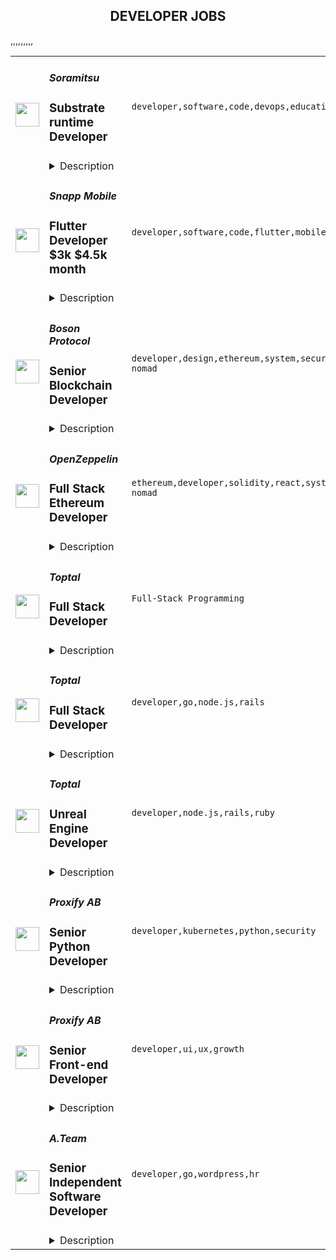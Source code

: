<div align="center"><h2>DEVELOPER JOBS</h2></div><table><tr>
                <td width="100" height="100" rowspan="2">
                    <img src="https://remoteok.com/assets/img/jobs/b577b5b709d0c36adb8dfd28e3c0b6001666509326.png" width="38px" height="auto">
                </td>
                <td width="300">
                    <h5>Soramitsu</h5>
                    <h3>Substrate runtime Developer</h3>
                </td>
                <td width="300">
                    <code>developer,software,code,devops,education,full-time,digital nomad</code>
                </td>
                <td width="200">
                <text>1 days ago</text>
                </td>
                <td width="100" rowspan="2">
                <a href="https://remoteOK.com/remote-jobs/remote-substrate-runtime-developer-soramitsu-137431" align="right" target="_blank">Apply</a>
                </td>
            </tr>
            <tr>
                <td colspan="3">
                <details><summary>Description</summary>
                <p style="line-height:1.38;background-color:#ffffff;margin-top:0pt;margin-bottom:0pt;padding:0pt 0pt 14pt 0pt;"><span style="font-size:11.5pt;font-family:Arial;color:#3b4045;background-color:transparent;font-weight:400;font-style:italic;font-variant:normal;text-decoration:none;vertical-align:baseline;white-space:pre;white-space:pre-wrap;">As a Substrate runtime Developer at SORAMITSU, you'll be working on some of our most exciting projects</span><span style="font-size:11.5pt;font-family:Arial;color:#3b4045;background-color:transparent;font-weight:400;font-style:normal;font-variant:normal;text-decoration:none;vertical-align:baseline;white-space:pre;white-space:pre-wrap;"> including: </span><span style="font-size:11.5pt;font-family:Arial;color:#3b4045;background-color:transparent;font-weight:700;font-style:normal;font-variant:normal;text-decoration:none;vertical-align:baseline;white-space:pre;white-space:pre-wrap;">SORA network </span><span style="font-size:11.5pt;font-family:Arial;color:#3b4045;background-color:#ffffff;font-weight:400;font-style:normal;font-variant:normal;text-decoration:none;vertical-align:baseline;white-space:pre;white-space:pre-wrap;">that provides tools for decentralized applications that use digital assets</span><span style="font-size:11.5pt;font-family:Arial;color:#3b4045;background-color:transparent;font-weight:400;font-style:normal;font-variant:normal;text-decoration:none;vertical-align:baseline;white-space:pre;white-space:pre-wrap;"> and </span><span style="font-size:11.5pt;font-family:Arial;color:#3b4045;background-color:transparent;font-weight:700;font-style:normal;font-variant:normal;text-decoration:none;vertical-align:baseline;white-space:pre;white-space:pre-wrap;">Polkaswap</span><span style="font-size:11.5pt;font-family:Arial;color:#3b4045;background-color:transparent;font-weight:400;font-style:normal;font-variant:normal;text-decoration:none;vertical-align:baseline;white-space:pre;white-space:pre-wrap;"> - the eagerly anticipated AMM DEX (decentralized exchange) based on SORA network. </span></p><p style="line-height:1.38;background-color:#ffffff;margin-top:0pt;margin-bottom:0pt;padding:0pt 0pt 14pt 0pt;"><span style="font-size:11.5pt;font-family:Arial;color:#3b4045;background-color:transparent;font-weight:400;font-style:normal;font-variant:normal;text-decoration:none;vertical-align:baseline;white-space:pre;white-space:pre-wrap;">Donât worry about Substrate in the job description! Youâll be focused on extending SORA and Polkaswap with new features. SORA and Polkaswap are live now, you can check them here </span><a href="https://polkaswap.io/" rel="noreferrer noopener nofollow" style="text-decoration:none;"><span style="font-size:11.5pt;font-family:Arial;color:#1155cc;background-color:transparent;font-weight:400;font-style:normal;font-variant:normal;text-decoration:underline;vertical-align:baseline;white-space:pre;white-space:pre-wrap;">polkaswap.io</span></a> <span style="font-size:11.5pt;font-family:Arial;color:#3b4045;background-color:transparent;font-weight:400;font-style:normal;font-variant:normal;text-decoration:none;vertical-align:baseline;white-space:pre;white-space:pre-wrap;">and </span><a href="https://polkadot.js.org/apps/?rpc=wss%3A%2F%2Fws.alb.sora.org#/explorer" rel="noreferrer noopener nofollow"><span style="font-size:11.5pt;font-family:Arial;color:#3b4045;background-color:transparent;font-weight:400;font-style:normal;font-variant:normal;text-decoration:none;vertical-align:baseline;white-space:pre;white-space:pre-wrap;">here</span></a></p><p><strong>Your work time</strong></p><p>Youâll spend 50% of your time writing new pallets, 20% of your time checking PRs from your colleagues, 20% of your time on fixing and researching some technical issues and helping other teams and 10% of your time on meetings.</p><p><strong>Your schedule</strong></p><p>Our team is distributed and everyone has his own schedule. The main thing is to join daily team meetings and reply in chats if you were tagged. As was mentioned above youâll spend most of your time on coding and itâs great! We donât spend much time on meetings that we donât need.</p><p> </p><p style="line-height:1.38;background-color:#ffffff;margin-top:0pt;margin-bottom:14pt;"><span style="font-size:11.5pt;font-family:Arial;color:#3b4045;background-color:transparent;font-weight:700;font-style:normal;font-variant:normal;text-decoration:none;vertical-align:baseline;white-space:pre;white-space:pre-wrap;">Responsibilities include:</span></p><ul>
<li style="line-height:1.38;margin-top:0pt;margin-bottom:0pt;"><span style="font-size:11.5pt;font-family:Arial;color:#3b4045;background-color:transparent;font-weight:400;font-style:normal;font-variant:normal;text-decoration:none;vertical-align:baseline;white-space:pre;white-space:pre-wrap;">Design, implement and support software production.</span></li>
<li style="line-height:1.38;margin-top:0pt;margin-bottom:0pt;"><span style="font-size:11.5pt;font-family:Arial;color:#3b4045;background-color:transparent;font-weight:400;font-style:normal;font-variant:normal;text-decoration:none;vertical-align:baseline;white-space:pre;white-space:pre-wrap;">Write tests that guarantee high quality of functional and non-functional characteristics of produced code.</span></li>
<li style="line-height:1.38;margin-top:0pt;margin-bottom:0pt;"><span style="font-size:11.5pt;font-family:Arial;color:#3b4045;background-color:transparent;font-weight:400;font-style:normal;font-variant:normal;text-decoration:none;vertical-align:baseline;white-space:pre;white-space:pre-wrap;">Perform code review for other developers.</span></li>
<li style="line-height:1.38;margin-top:0pt;margin-bottom:20pt;"><span style="font-size:11.5pt;font-family:Arial;color:#3b4045;background-color:transparent;font-weight:400;font-style:normal;font-variant:normal;text-decoration:none;vertical-align:baseline;white-space:pre;white-space:pre-wrap;">Take part in making architectural decisions.</span></li>
</ul><p><span style="font-size:11.5pt;font-family:Arial;color:#3b4045;background-color:transparent;font-weight:700;font-style:normal;font-variant:normal;text-decoration:none;vertical-align:baseline;white-space:pre;white-space:pre-wrap;">The ideal candidate has:</span></p><ul>
<li style="line-height:1.38;margin-top:0pt;margin-bottom:0pt;"><span style="font-size:11.5pt;font-family:Arial;color:#3b4045;background-color:transparent;font-weight:400;font-style:normal;font-variant:normal;text-decoration:none;vertical-align:baseline;white-space:pre;white-space:pre-wrap;">2+ years of experience in development.</span></li>
<li style="line-height:1.38;margin-top:0pt;margin-bottom:0pt;"><span style="font-size:11.5pt;font-family:Arial;color:#3b4045;background-color:transparent;font-weight:400;font-style:normal;font-variant:normal;text-decoration:none;vertical-align:baseline;white-space:pre;white-space:pre-wrap;">Experience in Rust, with a fair knowledge of the language specification.</span></li>
<li style="line-height:1.38;margin-top:0pt;margin-bottom:0pt;"><span style="font-size:11.5pt;font-family:Arial;color:#3b4045;background-color:transparent;font-weight:400;font-style:normal;font-variant:normal;text-decoration:none;vertical-align:baseline;white-space:pre;white-space:pre-wrap;">Experience in Substrate development.</span></li>
<li style="line-height:1.38;margin-top:0pt;margin-bottom:0pt;"><span style="font-size:11.5pt;font-family:Arial;color:#3b4045;background-color:transparent;font-weight:400;font-style:normal;font-variant:normal;text-decoration:none;vertical-align:baseline;white-space:pre;white-space:pre-wrap;">Good knowledge of Substrate, Polkadot, Kusama ecosystem.</span></li>
<li style="line-height:1.38;margin-top:0pt;margin-bottom:0pt;"><span style="font-size:11.5pt;font-family:Arial;color:#3b4045;background-color:transparent;font-weight:400;font-style:normal;font-variant:normal;text-decoration:none;vertical-align:baseline;white-space:pre;white-space:pre-wrap;">Thorough knowledge of the standard library, and algorithms.</span></li>
<li style="line-height:1.38;margin-top:0pt;margin-bottom:0pt;"><span style="font-size:11.5pt;font-family:Arial;color:#3b4045;background-color:transparent;font-weight:400;font-style:normal;font-variant:normal;text-decoration:none;vertical-align:baseline;white-space:pre;white-space:pre-wrap;">Understanding cryptography algorithms, blockchain concepts is a plus.</span></li>
<li style="line-height:1.38;margin-top:0pt;margin-bottom:0pt;"><span style="font-size:11.5pt;font-family:Arial;color:#3b4045;background-color:transparent;font-weight:400;font-style:normal;font-variant:normal;text-decoration:none;vertical-align:baseline;white-space:pre;white-space:pre-wrap;">Understanding of blockchain consensus algorithms work is a plus.</span></li>
<li style="line-height:1.38;margin-top:0pt;margin-bottom:0pt;"><span style="font-size:11.5pt;font-family:Arial;color:#3b4045;background-color:transparent;font-weight:400;font-style:normal;font-variant:normal;text-decoration:none;vertical-align:baseline;white-space:pre;white-space:pre-wrap;">Knowledge of one or more blockchain protocols: Ethereum,Polkadot</span></li>
<li style="line-height:1.38;margin-top:0pt;margin-bottom:0pt;"><span style="font-size:11.5pt;font-family:Arial;color:#3b4045;background-color:transparent;font-weight:400;font-style:normal;font-variant:normal;text-decoration:none;vertical-align:baseline;white-space:pre;white-space:pre-wrap;">Understanding of basics in DevOps engineering.</span></li>
<li style="line-height:1.38;margin-top:0pt;margin-bottom:0pt;"><span style="font-size:11.5pt;font-family:Arial;color:#3b4045;background-color:transparent;font-weight:400;font-style:normal;font-variant:normal;text-decoration:none;vertical-align:baseline;white-space:pre;white-space:pre-wrap;">Knowledge of principles and practices in Agile development.</span></li>
<li style="line-height:1.38;margin-top:0pt;margin-bottom:20pt;"><span style="font-size:11.5pt;font-family:Arial;color:#3b4045;background-color:transparent;font-weight:400;font-style:normal;font-variant:normal;text-decoration:none;vertical-align:baseline;white-space:pre;white-space:pre-wrap;">Proficient understanding of code versioning and git-flow.</span></li>
</ul><p><strong>Working Conditions</strong></p><ul>
<li><p>Flexible 40-hour work week;</p></li>
<li><p>Permanent, full-time position;</p></li>
<li><p>The international team of professionals;</p></li>
<li><p>Possibility to work from offices around the globe;</p></li>
<li><p>Possibility to visit global meetups and conferences for education and/or for giving a speech;</p></li>
<li><p>An absence of a strict dress code;</p></li>
<li><p>Relaxed work environment.</p></li>
</ul><br/><br/>Please mention the word **LAVISH** and tag RMzQuMjAwLjI0Ni4yNTM= when applying to show you read the job post completely (#RMzQuMjAwLjI0Ni4yNTM=). This is a beta feature to avoid spam applicants. Companies can search these words to find applicants that read this and see they're human.
                </details>
                </td>
            </tr>,<tr>
                <td width="100" height="100" rowspan="2">
                    <img src="https://remoteok.com/assets/img/jobs/cf1797fa83814735886ca6db202062151666450805.png" width="38px" height="auto">
                </td>
                <td width="300">
                    <h5>Snapp Mobile</h5>
                    <h3>Flutter Developer $3k $4.5k month</h3>
                </td>
                <td width="300">
                    <code>developer,software,code,flutter,mobile,senior,engineer,engineering,digital nomad</code>
                </td>
                <td width="200">
                <text>1 days ago</text>
                </td>
                <td width="100" rowspan="2">
                <a href="https://remoteOK.com/remote-jobs/remote-flutter-developer-3k-4-5k-month-snapp-mobile-137098" align="right" target="_blank">Apply</a>
                </td>
            </tr>
            <tr>
                <td colspan="3">
                <details><summary>Description</summary>
                About company:
The company is Snapp X, a software agency based in Germany specialized in building flutter mobile apps for clients.

What youâll get to do:
You will play a key role in the success of the development of our multiple client projects. You will work with your Engineering teammates in a client project to provide software solutions and automated tests to complex and exciting problems, from automotive to fintech.
With the support of the team, you will be able to write code that follows VGV standards, you will write many tests (unit, widget, integration...), you will pair with many of your colleagues, and you will collaborate with our Program Managers to define and execute the delivery plan of the project.

Who you are:
A Mid to Senior Mobile engineer with solid software development experience in Flutter as well as some of the technologies mentioned below.
You are an engineer with strong opinions backed up by clear structured thinking and good communication. You are a self-organized professional who naturally takes the initiative instead of waiting for orders. You fulfill the following profile:
1. Demonstrates a clear understanding of the project(s), language(s), framework(s), and pattern(s)
2. Can mentor and pair with other engineers (debug, tests, usage of toolsâ¦)
3. Takes an active role in planning and breaking down units of work into small pieces
4. Gives effective code reviews for other teammates

Skills:
* +3 years of professional experience as a Software Developer
* minimum 1 year of experience working with Flutter
* deep understanding of Flutter Framework and flutter_bloc
* Solid knowledge of third party products (Firebase, Auth0, AWS, Google Map, etcâ¦)

If your experience is close to what you see listed here, please still consider applying. Diversity of experience and skills combined with passion is a key to innovation and excellence; therefore, we encourage people from all backgrounds to apply to our positions.

Salary/Compensation:Â EUR 3.k-4.5k/ month (based on experience)

Location:Â 100% Remote
Engagement:Â Full Time
Duration:Â long term
Experience: Mid or Senior
Hiring contact 
*Emir SlezovicÂ - feel free to contact me on LinkedIn or e-mail (emir[at]wexl.co)

<br/><br/>Please mention the word **SWIFTNESS** and tag RMzQuMjAwLjI0Ni4yNTM= when applying to show you read the job post completely (#RMzQuMjAwLjI0Ni4yNTM=). This is a beta feature to avoid spam applicants. Companies can search these words to find applicants that read this and see they're human.
                </details>
                </td>
            </tr>,<tr>
                <td width="100" height="100" rowspan="2">
                    <img src="https://remoteok.com/assets/img/jobs/e5e2e58c4903e50de56fc625c61f49c51666422950.png" width="38px" height="auto">
                </td>
                <td width="300">
                    <h5>Boson Protocol</h5>
                    <h3>Senior Blockchain Developer</h3>
                </td>
                <td width="300">
                    <code>developer,design,ethereum,system,security,game,testing,growth,code,senior,e-commerce,digital nomad</code>
                </td>
                <td width="200">
                <text>2 days ago</text>
                </td>
                <td width="100" rowspan="2">
                <a href="https://remoteOK.com/remote-jobs/remote-senior-blockchain-developer-boson-protocol-136936" align="right" target="_blank">Apply</a>
                </td>
            </tr>
            <tr>
                <td colspan="3">
                <details><summary>Description</summary>
                <p><strong>Position:</strong> <strong>Senior Blockchain Engineer</strong></p>
<p><strong>Role:</strong> <strong>Full time</strong></p>
<p><strong>Location:</strong> <strong>Remote</strong></p>
<p><strong>Salary:</strong> <strong>Competitive</strong></p>
<p> </p>
<h4><strong>Why work with us </strong></h4>
<p><span style="font-weight:400;">Boson Protocol enables an open tokenized economy by automating digital to physical redemptions using NFTs encoded with game theory. Boson Protocol disrupts e-commerce platforms by tokenizing Things and commerce data within a liquid digital market, built on DeFi. </span></p>
<p><span style="font-weight:400;">We call this Decentralized Autonomous Commerce (dCommerce).</span></p>
<p><span style="font-weight:400;">Boson Protocolâs vision is to enable a capture resistant, decentralized commerce ecosystem, by funding and accelerating the development of a stack of specialized applications to disrupt, demonopolize and democratize commerce.</span></p>
<p><span style="font-weight:400;">We are empowering builders and partners to reinvent commercial exchange as we know it. If you are passionate about becoming part of that revolution, we hope you apply to join us!</span></p>
<p><span style="font-weight:400;">Read more about us here: </span><a href="https://bosonprotocol.io/" rel="noopener noreferrer nofollow"><span style="font-weight:400;">https://bosonprotocol.io/</span></a></p>
<h4><strong>Role Summary </strong></h4>
<p><span style="font-weight:400;">Boson Protocol is looking for a senior blockchain Developer that can comfortably navigate through the rapidly evolving blockchain technology. As a Senior developer, you will take initiative in building at the bleeding edge of technology that is going to be immediately applied in real life. The ideal candidate has a Computer Science degree, is well versed in advanced cryptographic concepts, esp. with advancements in zero knowledge proofs, has a minimum of 3 years of experience in Ethereum and is effective in inspiring and mentoring colleagues.</span></p>
<p><span style="font-weight:400;">The role open is for a long-term relationship, working predominantly remotely and you can expect to become an integral part of a diverse international team.</span></p>
<p><strong>Roles and responsibilities</strong></p>
<ul>
<li style="font-weight:400;"><span style="font-weight:400;">The design and build of the Boson Protocol, the core of the project</span></li>
<li style="font-weight:400;"><span style="font-weight:400;">Take ownership over core parts of the protocol, from specification to implementation & maintenance</span></li>
<li style="font-weight:400;"><span style="font-weight:400;">Coordinate large scale upgrades and releases with other team members</span></li>
<li style="font-weight:400;"><span style="font-weight:400;">Perform internal code reviews as well as rigorous testing & verification practices</span></li>
<li style="font-weight:400;"><span style="font-weight:400;">Assist the rest of the protocol team with writing and maintaining up to date documentation</span></li>
<li style="font-weight:400;"><span style="font-weight:400;">Stay up to date with relevant updates in the industry and foster a growing internal knowledge base</span></li>
</ul>
<h3><strong>Requirements:</strong></h3>
<ul>
<li style="font-weight:400;"><span style="font-weight:400;">Working understanding of how Ethereum works, with a familiarity with its rivals</span></li>
<li style="font-weight:400;"><span style="font-weight:400;">Prior experience of building a production system on Ethereum</span></li>
<li style="font-weight:400;"><span style="font-weight:400;">Understanding of smart contract security and the common pitfalls. </span></li>
<li style="font-weight:400;"><span style="font-weight:400;">Experience of testing best practices</span></li>
<li style="font-weight:400;"><span style="font-weight:400;">A strong understanding of the blockchain ecosystem, layer 2, side chains, rollups etc</span></li>
<li style="font-weight:400;"><span style="font-weight:400;">You can work with high autonomy</span></li>
<li style="font-weight:400;"><span style="font-weight:400;">Strong written and verbal communication skills</span></li>
<li style="font-weight:400;"><span style="font-weight:400;">Strong familiarity of Agile methodologies </span></li>
<li style="font-weight:400;"><span style="font-weight:400;">A never ending curiosity to learn and master new tooling and best practices</span></li>
</ul>
<h3><strong>Bonus:</strong></h3>
<ul>
<li style="font-weight:400;"><span style="font-weight:400;">Knowledge about the inner workings of the EVM</span></li>
<li style="font-weight:400;"><span style="font-weight:400;">Practical experience with scaling strategies and layer 2 systems</span></li>
<li style="font-weight:400;"><span style="font-weight:400;">Have knowledge of another layer 1 besides Ethereum</span></li>
<li style="font-weight:400;"><span style="font-weight:400;">Adept with applied cryptographic concepts & tools including zero knowledge systems</span></li>
<li style="font-weight:400;"><span style="font-weight:400;">Experience of using smart contract security tools, e.g. static analysis, fuzzy testing, etc</span></li>
</ul>
<h3><strong>Our tech stack:</strong></h3>
<ul>
<li><span style="font-weight:400;">Solidity</span></li>
<li style="font-weight:400;">Waffle </li>
<li style="font-weight:400;"><span style="font-weight:400;">Node.js</span></li>
<li style="font-weight:400;"><span style="font-weight:400;">Javascript</span></li>
<li style="font-weight:400;"><span style="font-weight:400;">Ethers.js / web3.js</span></li>
<li style="font-weight:400;"><span style="font-weight:400;">Hardhat </span></li>
<li style="font-weight:400;"><span style="font-weight:400;">MongoDB</span></li>
<li style="font-weight:400;"><span style="font-weight:400;">IPFS</span></li>
<li style="font-weight:400;"><span style="font-weight:400;">GitHub Actions</span></li>
</ul>
<p><strong>What we offer you:</strong></p>
<ul>
<li style="font-weight:400;"><span style="font-weight:400;">Flexible, remote work with a high degree of autonomy in a dynamic, fast growth startup</span></li>
<li style="font-weight:400;"><span style="font-weight:400;">An opportunity to leverage bleeding edge technology and industry-leading development practices</span></li>
<li style="font-weight:400;"><span style="font-weight:400;">Close collaboration with leading projects in the space, e.g. immediate deep dive into Ocean Protocol integration</span></li>
<li style="font-weight:400;"><span style="font-weight:400;">A highly competitive salary and other potential arrangements. Details depend on ability and experience. Come and talk to us.</span></li>
<li style="font-weight:400;"><span style="font-weight:400;">Your choice of equipment</span></li>
</ul>
<p><strong>Some of our guiding principles: </strong></p>
<ul>
<li>
<strong>Dream Big:</strong><span style="font-weight:400;"> We want to build technology that can outlast the founders and reshape commerce and society at large</span>
</li>
<li>
<strong>Self-Mastery: </strong><span style="font-weight:400;">Mindful conduct and always on learning are critical components of personal and collective growth</span>
</li>
<li>
<strong>Collaboration:</strong><span style="font-weight:400;"> Expertise is key, but sharing knowledge and building together with joy is the foundation of truly remarkable work</span>
</li>
<li>
<strong>Stay lean:</strong><span style="font-weight:400;"> Our ethos is to create and share value equitably, with minimal value extraction.</span>
</li>
</ul><br/><br/>Please mention the word **INVINCIBILITY** and tag RMzQuMjAwLjI0Ni4yNTM= when applying to show you read the job post completely (#RMzQuMjAwLjI0Ni4yNTM=). This is a beta feature to avoid spam applicants. Companies can search these words to find applicants that read this and see they're human.
                </details>
                </td>
            </tr>,<tr>
                <td width="100" height="100" rowspan="2">
                    <img src="https://remoteok.com/assets/img/jobs/8a5d226d2fdcde88aec9da973a7f83fd1666422942.png" width="38px" height="auto">
                </td>
                <td width="300">
                    <h5>OpenZeppelin</h5>
                    <h3>Full Stack Ethereum Developer</h3>
                </td>
                <td width="300">
                    <code>ethereum,developer,solidity,react,system,security,ui,web,financial,lambda,nodejs,operations,operational,educational,digital nomad</code>
                </td>
                <td width="200">
                <text>2 days ago</text>
                </td>
                <td width="100" rowspan="2">
                <a href="https://remoteOK.com/remote-jobs/remote-full-stack-ethereum-developer-openzeppelin-136933" align="right" target="_blank">Apply</a>
                </td>
            </tr>
            <tr>
                <td colspan="3">
                <details><summary>Description</summary>
                <div class="content-intro">
<h3><strong>About us</strong></h3>
<p><span style="font-weight:400;">OpenZeppelin is a leading cybersecurity company that provides security products to build, automate, and operate decentralized applications.</span></p>
<p><span style="font-weight:400;">With a mission to protect the open economy, our team created the most popular open source library for smart contract development with over 4 million downloads. Our unique expertise subsequently allowed us to uncover major security vulnerabilities for the Ethereum Foundation,  MakerDAO, and Facebookâs Libra, and conduct security audits for many top blockchain companies including Coinbase, Brave, Compound, Aave, and Augur. </span></p>
<p><span style="font-weight:400;">Building on this experience, we recently launched a platform to help teams automate their Ethereum operations and securely ship products faster: OpenZeppelin Defender. </span></p>
<p><span style="font-weight:400;">With the success of our products, security audit work, and open source educational efforts, we are setting industry standards for building secure systems in a fast-growing industry that is creating an open financial system for the world.</span></p>
</div><h3><strong>What you'll be doing</strong></h3>
<p><span style="font-weight:400;">As a Full Stack Ethereum Developer, you will join the team working on products at </span><a href="https://openzeppelin.com/defender/" rel="noopener noreferrer nofollow"><span style="font-weight:400;">OpenZeppelin</span></a><span style="font-weight:400;">, including Defender and other new products for secure operations. OpenZeppelin's operational security products are used by top teams in the space such as Aave, Yearn, Balancer, PoolTogether, Opyn, Notional, and Foundation Labs. </span></p>
<p><span style="font-weight:400;">OpenZeppelin products are built using a variety of server- and client-side technologies including NodeJS, Go, Typescript, React and Svelte. We are looking for developers who have strength in one or more of these areas. We also deploy systems in AWS, so skills in AWS services including Lambda and DynamoDB are a plus. All of our work integrates with Solidity smart contracts, so experience and understanding working with Ethereum and EVM-compatible blockchains is a must.</span></p>
<p><span style="font-weight:400;">In this role, you will play an essential part in building new components, communicating with our users to gather feedback, and working collaboratively with the rest of the team to make sure we solve important problems and provide a great user experience. </span></p>
<p><span style="font-weight:400;">Specifically, you will:</span></p>
<ul>
<li style="font-weight:400;"><span style="font-weight:400;">Design and implement new features including writing tests and documentation.</span></li>
<li style="font-weight:400;"><span style="font-weight:400;">Participate in user interviews to collect feedback and define new features.</span></li>
<li style="font-weight:400;"><span style="font-weight:400;">Contribute to building a great user experience.</span></li>
<li style="font-weight:400;"><span style="font-weight:400;">Help build reliable and scalable systems with a strong focus on security.</span></li>
</ul>
<h3><strong>You have</strong></h3>
<ul>
<li style="font-weight:400;"><span style="font-weight:400;">3+ years of experience in full stack web or Ethereum development.</span></li>
<li style="font-weight:400;"><span style="font-weight:400;">Good understanding of Ethereum and Solidity.</span></li>
<li style="font-weight:400;"><span style="font-weight:400;">Experience with NodeJS (Typescript) or Go.</span></li>
<li style="font-weight:400;"><span style="font-weight:400;">Experience with at least one of the following UI frameworks: React, Vue, Svelte.</span></li>
<li style="font-weight:400;"><span style="font-weight:400;">Strong desire to learn about Ethereum and contribute to the blockchain space.</span></li>
<li style="font-weight:400;"><span style="font-weight:400;">Prior experience working remotely: strong personal organizational skills, a love for self-time management, and ability to work collaboratively with a team.</span></li>
<li style="font-weight:400;"><span style="font-weight:400;">Advanced English communication skills â all of our internal and external communication is in English.</span></li>
</ul>
<h3><strong>Nice to have</strong></h3>
<ul>
<li style="font-weight:400;"><span style="font-weight:400;">Good understanding of security concerns in the Ethereum ecosystem.</span></li>
<li style="font-weight:400;"><span style="font-weight:400;">Working knowledge of AWS services such as Lambda, DynamoDB, CloudFormation.</span></li>
</ul><div class="content-conclusion">
<div class="container">
<div class="job-description">
<div class="requirements">
<h3 class="job-description-title">Benefits</h3>
<ul>
<li>
<p>Medical Insurance: Top quality insurance options for you.</p>
</li>
<li>
<p>Paid leave for new parents.</p>
</li>
<li>
<p>Team Events: Company retreats in different locations around the world.</p>
</li>
<li>
<p>Monthly allowance for wellness activities.</p>
</li>
<li>
<p>Coworking: access to a coworking of your choice.</p>
</li>
<li>
<p>Training: Technical training, language lessons in any language of your choice.</p>
</li>
</ul>
</div>
<div class="company-footer">
<p>At OpenZeppelin, we are an equal opportunity employer and we value different perspectives. We are committed to building a diverse workforce. This includes but is not limited to gender, race, sexual orientation, religion, national origin and other characteristics that make each one of us unique. In this uniqueness, we find the most value. Come join us!</p>
</div>
</div>
</div>


<div class="container">
<div class="application-information">
<h3 class="job-description-title"> </h3>
</div>
</div>
</div><br/><br/>Please mention the word **POSH** and tag RMzQuMjAwLjI0Ni4yNTM= when applying to show you read the job post completely (#RMzQuMjAwLjI0Ni4yNTM=). This is a beta feature to avoid spam applicants. Companies can search these words to find applicants that read this and see they're human.
                </details>
                </td>
            </tr>,<tr>
                <td width="100" height="100" rowspan="2">
                    <img src="https://weworkremotely.com/assets/IsotypeV2-1ebe3dd57673f3e8d02b7490bc0faaef55d6a95d3a4aaf17298bd3ed503ae7fe.svg" width="38px" height="auto">
                </td>
                <td width="300">
                    <h5>Toptal</h5>
                    <h3> Full Stack Developer</h3>
                </td>
                <td width="300">
                    <code>Full-Stack Programming</code>
                </td>
                <td width="200">
                <text>2 days ago</text>
                </td>
                <td width="100" rowspan="2">
                <a href="https://weworkremotely.com/remote-jobs/toptal-full-stack-developer" align="right" target="_blank">Apply</a>
                </td>
            </tr>
            <tr>
                <td colspan="3">
                <details><summary>Description</summary>
                

<p>
  <strong>Headquarters:</strong> Remote
    <br /><strong>URL:</strong> <a href="https://www.toptal.com/">https://www.toptal.com/</a>
</p>

<div>
<strong><em>Design your full-time freelance career as a top freelance developer with Toptal. </em></strong><br><br>Freelance work is defining developer careers in exciting new ways. If you’re passionate about finding rapid career growth potential working with leading Fortune 500 brands and innovative Silicon Valley startups, Toptal could be a great fit for your next career shift. <br><br>Toptal is an exclusive talent network made up of the world’s top 3% of developers, connecting the best and brightest freelancers with top organizations. Unlike a 9-to-5 job, you’ll choose your own schedule and work from anywhere. <strong>Jobs come to you, so you won’t bid for projects against other developers in a race to the bottom. </strong>Plus, Toptal takes care of all the overhead, empowering you to focus on successful engagements while getting paid on time, at the rate you decide, every time. Our sophisticated screening process makes sure you are provided with top clients without additional overhead, as well as assistance in maximizing the potential of your full-time freelance career. Joining the Toptal network also gives you access to technical training programs, mentors, and coaching programs, so you can connect with a global community of experts like you to share peer-to-peer knowledge and expand your network globally. <br><br>As a freelance developer, you can become a part of an ever-expanding community of experts in over 120 countries, working remotely on projects that meet your career ambitions. <br><br>That’s why the world’s top 3% of developers choose Toptal. Developers in our exclusive network share:</div><ul>
<li>English language proficiency</li>
<li>
<strong>3+ years</strong> of professional experience in software development</li>
<li>Solid experience with <strong>Unreal Engine </strong>is a strong advantage</li>
<li>Experience with <strong>system architecture</strong> is a strong advantage</li>
<li>Project management skills</li>
<li>A keen attention to detail</li>
<li>
<strong>Full-time availability</strong> is a strong advantage</li>
</ul><div>
<br>If you’re interested in pursuing an engaging career working on full-time freelance jobs for exclusive clients, take the next step by clicking apply and filling out the short form: <a href="https://topt.al/55cgQQ"><strong>https://topt.al/55cgQQ</strong></a>
</div>

<p><strong>To apply:</strong> <a href="https://weworkremotely.com/remote-jobs/toptal-full-stack-developer">https://weworkremotely.com/remote-jobs/toptal-full-stack-developer</a></p>

                </details>
                </td>
            </tr>,<tr>
                <td width="100" height="100" rowspan="2">
                    <img src="https://wwr-pro.s3.amazonaws.com/logos/0081/8558/logo.gif" width="38px" height="auto">
                </td>
                <td width="300">
                    <h5>DesignFiles</h5>
                    <h3> Remote Ruby on Rails Developer</h3>
                </td>
                <td width="300">
                    <code>Full-Stack Programming</code>
                </td>
                <td width="200">
                <text>2 days ago</text>
                </td>
                <td width="100" rowspan="2">
                <a href="https://weworkremotely.com/remote-jobs/designfiles-remote-ruby-on-rails-developer" align="right" target="_blank">Apply</a>
                </td>
            </tr>
            <tr>
                <td colspan="3">
                <details><summary>Description</summary>
                <img src="https://we-work-remotely.imgix.net/logos/0081/8558/logo.gif?ixlib=rails-4.0.0&w=50&h=50&dpr=2&fit=fill&auto=compress" />

<p>
  <strong>Headquarters:</strong> Remote
    <br /><strong>URL:</strong> <a href="https://designfiles.co">https://designfiles.co</a>
</p>

<div>
<strong>At DesignFiles we're looking for a Full-Stack Ruby on Rails Developer to join our engineering team.<br></strong><br>
</div><div><strong>About the Job:</strong></div><div>
<br>DesignFiles is an interior design project management software company on a mission to help interior designers and home furnishing retailers take their design services and businesses to new heights. With 5,000+ customers (including Wayfair, La-Z-Boy, Crate &amp; Barrel, Interior Define) and 20+ team members located all over the world, we're growing quickly and looking for our next driven and talented team member.<br><br>
</div><div>We’re looking for a Full Stack Ruby on Rails Developer to join the company to drive product development from the ground level.<br><br>
</div><div>
<em>Please note: This is a contract role and we are looking for individuals (not agencies) that can commit 40+ hours a week to become a core member of our team.<br></em><br>
</div><div>
<br><strong>What You'll Do:</strong>
</div><ul>
<li>Write, review and improve Ruby and JavaScript code working in Unix environment.<br><br>
</li>
<li>Collaborate with our product team to bring features from conception to completion.<br><br>
</li>
<li>Develop features with an emphasis on consistency and integrity at all levels of the stack.<br><br>
</li>
<li>Improve DesignFiles' engineering culture with an eye for best practices, code quality and code reviews.<br><br>
</li>
<li>Actively contribute to the project with ideas and solutions to constantly improve the lives of our designers and their clients.<br><br>
</li>
<li>Participate (on video) in Sprint Planning, Retros, 1:1s<br><br>
</li>
</ul><div>
<br><strong>What We Want From You:</strong>
</div><ul>
<li>5+ years experience as a full-stack developer.<br><br>
</li>
<li>3+ years of hands-on Ruby on Rails experience.<br><br>
</li>
<li>Strong experience with Ruby on Rails: rubocop, minitest-spec-rails, delayed job, paperclip, paranoia, etc.<br><br>
</li>
<li>Strong experience with modern JavaScript/CSS: Webpack, Gulp, eslint, prettier, BEM.<br><br>
</li>
<li>Solid knowledge of unix shell, PostgreSQL, Docker, Node.js, AWS S3.<br><br>
</li>
<li>Fluent English, good communication skills and full presence during agreed work hours.<br><br>
</li>
<li>Taking responsibility for testing own code, thinking through the edge cases and ability to work productively without close supervision.<br><br>
</li>
<li>Decent internet connection to participate in video calls and screen sharing sessions.<br><br>
</li>
</ul><div>Sounds interesting? Apply here &gt;&gt; https://designfiles.homerun.co/ruby-on-rails-developer</div>

<p><strong>To apply:</strong> <a href="https://weworkremotely.com/remote-jobs/designfiles-remote-ruby-on-rails-developer">https://weworkremotely.com/remote-jobs/designfiles-remote-ruby-on-rails-developer</a></p>

                </details>
                </td>
            </tr>,<tr>
                <td width="100" height="100" rowspan="2">
                    <img src="https://wwr-pro.s3.amazonaws.com/logos/0064/6717/logo.gif" width="38px" height="auto">
                </td>
                <td width="300">
                    <h5>Sendwave</h5>
                    <h3> Senior Developer Productivity Engineer (Remote)</h3>
                </td>
                <td width="300">
                    <code>Back-End Programming</code>
                </td>
                <td width="200">
                <text>5 days ago</text>
                </td>
                <td width="100" rowspan="2">
                <a href="https://weworkremotely.com/remote-jobs/sendwave-senior-developer-productivity-engineer-remote" align="right" target="_blank">Apply</a>
                </td>
            </tr>
            <tr>
                <td colspan="3">
                <details><summary>Description</summary>
                <img src="https://we-work-remotely.imgix.net/logos/0064/6717/logo.gif?ixlib=rails-4.0.0&w=50&h=50&dpr=2&fit=fill&auto=compress" />

<p>
  <strong>Headquarters:</strong> Boston, MA
    <br /><strong>URL:</strong> <a href="https://sendwave.com">https://sendwave.com</a>
</p>

<div><br></div><div>
<strong>How we work<br></strong><br>
</div><div>What we’re most proud of though is our brilliant, creative, and tenacious team. Our remote-first workplace means you’ll be working with Sendwavers in Europe, Africa, South America, and the U.S. that all share a core set of Sendwave values. What exactly are those values? Glad you asked.<br><br>
</div><ol>
<li>
<strong>Prioritize fearlessly.</strong><br>There will always be more problems to solve and opportunities to pursue than we have the capacity for. We’re not afraid to say no and are willing to let fires burn, knowing that to win we must discern and execute decisively on the vital few rather than the important many.</li>
<li>
<strong>Take full ownership of the outcomes we’re responsible for.</strong><br>Our job is not to do what we can to solve a problem. It's to ensure that problem is solved. If an attempt to solve a problem doesn't work, we seek an alternative. If we need help, we request it, and, if necessary, demand it.</li>
<li>
<strong>Forge a diverse team and inclusive culture.</strong><br>We believe the challenges we’re addressing will be best met by a truly global, diverse team, working together. We’re not naive to the systemic bias and discrimination that make this easier said than done, so we check our egos, listen deeply, and measure progress towards making this a fundamental part of our success.</li>
<li>
<strong>Maximize our rate of learning.</strong><br>We view projects as ever-evolving drafts and welcome opportunities to discover that what we had in mind won't work so we can move to an even better end state. Most importantly, we do this fast. The faster we run these loops — as a company and individuals — the faster we’ll achieve our mission.</li>
<li>
<strong>Embrace embarrassing honesty from ourselves and others.</strong><br>We function best when we're open and honest with one another — especially about our challenges and doubts. We lean into uncomfortable conversations and support our colleagues when they do the same.</li>
<li>
<strong>Maximize energy, not time spent.</strong><br>We measure our own and others’ contributions by objectives reached, not time spent. Living a full life outside of work is necessary for high achievement over the long term.</li>
</ol><div>
<br> <br><br>
</div><div>
<strong><br>Your key area of focus:<br></strong><br>
</div><div>A good CI/CD pipeline helps our engineers deliver features quickly, efficiently, and safely to production. A Senior Developer Tooling Engineer at Sendwave aims to apply the same principles to our tooling that supports our wider engineering organization.<br><br>You’ll be working on automating complex processes, reducing manual steps in day-to-day workloads, improving infrastructure health visibility, and improving our engineers' delivery of code. You'll take on the burden of managing how software gets delivered to production and ensuring that our infrastructure just works. In short, you’ll provide leverage for the other engineers at Sendwave to continue making sending money as easy and simple as sending a text.<br><br>
</div><div><strong><br>In the first few months, you’ll:</strong></div><ul>
<li>Work on improving our development tools and experience so that engineers can ship work faster.</li>
<li>Build tools to help increase visibility into more opaque processes and pipelines.</li>
<li>Create automation for manual tasks, or workflows that span multiple different sources.</li>
<li>Explore and evaluate third-party or in-house solutions for complex process problems.</li>
<li>Participate in an on-call rotation to handle problems outside of business hours so that our system is always available to our users</li>
<li>Uncover bottlenecks in our software delivery process and improve them.</li>
</ul><div><strong><br>What you bring to the table:</strong></div><ul>
<li>3+ years of professional experience in DevOps, SRE, Software Development, or an equivalent field.</li>
<li>Experience working closely with key stakeholders across an organization's development, operations, and business units.</li>
<li>2+ years working with AWS or Google Cloud.</li>
<li>Proficient in code deployment tools (Terraform, Puppet, Ansible, Chef)</li>
<li>Experienced with scripting (Bash, Python)</li>
<li>Experience working with Git and other CI/CD tools and pipelines.</li>
</ul><div><strong><br>Bonus points if you:</strong></div><ul>
<li>Are a creative and flexible problem solver, and interested in finding the best solutions for our particular needs</li>
<li>Like getting in the weeds and making projects happen</li>
<li>Are excited about multiple kinds of work and want to help out where it’s needed</li>
<li>Are comfortable defaulting to over-communication and overreaching when it comes to coordination.</li>
<li>Adjust quickly to changing priorities and conditions and cope effectively with complexity and change.</li>
<li>Have created BI dashboards and tooling in a previous role.</li>
<li>Have experience with Load/Stress testing and tools.</li>
<li>Have experience with service-based architectures.</li>
</ul><div><strong><br>Key Details:</strong></div><ul>
<li>Location: Our company is 100% remote. This is a permanent position and you can be based anywhere in the United States, Canada, United Kingdom, Germany, France, or Belgium.</li>
<li>Competitive compensation package + Equity</li>
<li>Major benefits:</li>
<li>Subsidized health insurance and retirement contribution matching (both vary from country to country)</li>
<li>26 weeks of fully paid parental leave and subsidized fertility assistance</li>
<li>Unlimited vacation with a 20-day <em>minimum</em> requirement</li>
<li>$10,000 annual charitable donation matching</li>
</ul><div><strong><br>And best of all:</strong></div><ul>
<li>Our team of over 400 employees is fully distributed across the world. We are working from coffee shops, homes, and co-working spaces — making us one of the larger fully distributed growth-stage startups in the world.</li>
<li>We are proud parents, community organizers, farmers, band members, yoga teachers, YouTube influencers, former Olympians, and serial entrepreneurs.</li>
<li>We collectively speak over twenty languages, including Akuapem, Amharic, Bengali, Ewe, Fante, Ga, Igbo, Kalenjin, Luganda, Oromo, Somali, Swahili, Wolof, Bulgarian, Croatian, Czech, Danish, Dutch, English, Estonian, Finnish, French, German, Greek, Hungarian, Irish, Italian, Latvian, Lithuanian, Maltese, Polish, Portuguese, Romanian, Slovak, Slovenian, Spanish and Swedish.</li>
<li>We recently joined forces with WorldRemit, another remittance company. We’re excited about the ways we can collaborate and continue to provide the best service to our users.</li>
</ul><div>
<strong><br>Ready to apply?<br></strong><br>
</div><div>
<br>Applications will be reviewed on a rolling basis. If interested, please submit your resume along with a cover letter highlighting why your experience demonstrates you meet the requirements of the role. Please also indicate the countries in which you have work authorization.<br><br>
</div><div>
<strong><em><br>Confidence can sometimes hold us back from applying for a job. But we'll let you in on a secret: there's no such thing as a 'perfect' candidate. Sendwave is a place where everyone can thrive. So however you identify and whatever background you bring with you, please apply if this is a role that would make you excited to wake up every day.<br></em></strong><br>
</div>

<p><strong>To apply:</strong> <a href="https://weworkremotely.com/remote-jobs/sendwave-senior-developer-productivity-engineer-remote">https://weworkremotely.com/remote-jobs/sendwave-senior-developer-productivity-engineer-remote</a></p>

                </details>
                </td>
            </tr>,<tr>
                <td width="100" height="100" rowspan="2">
                    <img src="https://weworkremotely.com/assets/IsotypeV2-1ebe3dd57673f3e8d02b7490bc0faaef55d6a95d3a4aaf17298bd3ed503ae7fe.svg" width="38px" height="auto">
                </td>
                <td width="300">
                    <h5>Chainlink Labs</h5>
                    <h3> Senior Software Engineer, Developer Experience</h3>
                </td>
                <td width="300">
                    <code>All Other Remote</code>
                </td>
                <td width="200">
                <text>32 days ago</text>
                </td>
                <td width="100" rowspan="2">
                <a href="https://weworkremotely.com/remote-jobs/chainlink-labs-senior-software-engineer-developer-experience" align="right" target="_blank">Apply</a>
                </td>
            </tr>
            <tr>
                <td colspan="3">
                <details><summary>Description</summary>
                

<p>
  <strong>Headquarters:</strong> United States
    <br /><strong>URL:</strong> <a href="https://chainlinklabs.com/careers">https://chainlinklabs.com/careers</a>
</p>

<div>As a <strong>Senior Software Engineer on the Developer Experience</strong> team, you will help us build the tools and frameworks to support our core workflows in the Chainlink ecosystem. You will work closely with smart contract and node operations teams to ensure they are equipped to efficiently manage Chainlink oracle deployments and smart contracts. You will be given a high level of autonomy/ownership over your projects, the opportunity to expand your scope of knowledge, and the chance to help build the decentralized infrastructure of the future. This includes exposure to a wide variety of blockchains and protocols.</div><div><br></div><div>This is a great role for a senior engineer with <strong>TypeScript or Golang</strong> experience interested in exploring the blockchain and smart contract world and gaining exposure to a wide variety of blockchains and protocols.</div><div><br></div><div>We are distributed across time zones and continents, and we embrace remote work.</div><div><br></div><div>We all have different backgrounds and are determined to help you succeed no matter where you are or who you are. If you think you would do a great job at Chainlink, we are looking forward to speaking with you, even if you don't match 100% of the job requirements: those describe people we've usually had a great time working with, but they're not a tick-box exercise.</div><div><br></div><div>
<strong><br>Your Impact<br></strong><br>
</div><ul>
<li>Own large components of the toolchain that supports all Chainlink Labs infrastructure and smart contract management</li>
<li>Converge disparate frameworks built to support different blockchains into one unified experience (a highly unique and ambitious undertaking!)</li>
<li>Work directly with blockchain integrations, engineering operations, and our security teams to ensure they are able to efficiently and securely execute core workflows</li>
<li>Prepare and support our blockchain SDK for use by the broader Chainlink community, potentially including open source work</li>
<li>Actively participate in leveling the team’s engineering bar, increasing the velocity of the team and the reliability and security of the product</li>
<li>Mentor other engineers on the team</li>
</ul><div>
<strong><br>Requirements<br></strong><br>
</div><ul>
<li>Experience owning multi month long projects, including communication of progress, dependencies, and risk mitigation directly with stakeholders and partners</li>
<li>Computer science fundamentals and systems design</li>
<li>Ability to be creative and resourceful when tackling ambiguous technical challenges</li>
<li>Strong communication skills. You can give and receive constructive feedback, and you do not shy away from planning meetings and code reviews</li>
</ul><div>
<strong><br>Desired Qualifications<br></strong><br>
</div><ul>
<li>5+ years of professional engineering experience working in a collaborative product-driven environment, including at least some hands-on TypeScript development</li>
<li>Excitement for blockchain, web3, and similar decentralized technologies</li>
<li>Experience working with a team located across multiple time zones</li>
</ul><div><br></div><div><strong>Our Stack</strong></div><div><br></div><div>Core: TypeScript, Golang</div><div>Sometimes: Solidity, Rust</div><div><br></div><div><br></div><div><strong>Our Principles</strong></div><div><br></div><div>At Chainlink Labs, we’re committed to the key operating principles of ownership, focus, and open dialogue. We practice complete ownership, where everyone goes the extra mile to own outcomes into success. We understand that unflinching focus is a superpower and is how we channel our activity into technological achievements for the benefit of our entire ecosystem. We embrace open dialogue and critical feedback to arrive at an accurate and truthful picture of reality that promotes both personal and organizational growth.</div><div><br></div><div><strong>About Chainlink Labs</strong></div><div><br></div><div>Chainlink is the industry standard oracle network for connecting smart contracts to the real world. With Chainlink, developers can build hybrid smart contracts that combine on-chain code with an extensive collection of secure off-chain services powered by Decentralized Oracle Networks. Managed by a global, decentralized community of hundreds of thousands of people, Chainlink is introducing a fairer model for contracts. Its network currently secures billions of dollars in value for smart contracts across the decentralized finance (DeFi), insurance, and gaming ecosystems, among others. The full vision of the Chainlink Network can be found in the <a href="https://research.chain.link/whitepaper-v2.pdf">Chainlink 2.0 whitepaper</a>. Chainlink is trusted by hundreds of organizations—from global enterprises to projects at the forefront of the blockchain economy—to deliver definitive truth via secure, reliable data.  </div><div><br></div><div>This role is location agnostic anywhere in the world, but we ask that you overlap some working hours with Eastern Standard Time (EST).</div><div><br></div><div>We are a fully distributed team and have the tools and benefits to support you in your remote work environment.</div><div><br></div><div><em>Chainlink Labs is an Equal Opportunity Employer.</em></div>

<p><strong>To apply:</strong> <a href="https://weworkremotely.com/remote-jobs/chainlink-labs-senior-software-engineer-developer-experience">https://weworkremotely.com/remote-jobs/chainlink-labs-senior-software-engineer-developer-experience</a></p>

                </details>
                </td>
            </tr>,<tr>
                <td width="100" height="100" rowspan="2">
                    <img src="https://weworkremotely.com/assets/IsotypeV2-1ebe3dd57673f3e8d02b7490bc0faaef55d6a95d3a4aaf17298bd3ed503ae7fe.svg" width="38px" height="auto">
                </td>
                <td width="300">
                    <h5>Data Virtuality GmbH</h5>
                    <h3> Senior Backend Developer (Java)</h3>
                </td>
                <td width="300">
                    <code>Back-End Programming</code>
                </td>
                <td width="200">
                <text>34 days ago</text>
                </td>
                <td width="100" rowspan="2">
                <a href="https://weworkremotely.com/remote-jobs/data-virtuality-gmbh-senior-backend-developer-java" align="right" target="_blank">Apply</a>
                </td>
            </tr>
            <tr>
                <td colspan="3">
                <details><summary>Description</summary>
                

<p>
  <strong>Headquarters:</strong> Leipzig, Germany
    <br /><strong>URL:</strong> <a href="https://datavirtuality.com/en/careers/">https://datavirtuality.com/en/careers/</a>
</p>

<h1>SENIOR BACKEND DEVELOPER (m/f/d)</h1><div>Remote. Full-time. Unlimited Contract.<br><br><strong>Data Virtuality in a Sec</strong>
</div><div>Leading various large-scale data integration projects at a global media company, our founder and CEO Dr. Nick Golovin experienced that it isn’t enough to rely on just one data integration approach to meet the ever-changing business needs. The Data Virtuality Platform uniquely combines data virtualization and ETL to provide data professionals with a data integration tool that allows them always to choose the suitable method for the specific requirement. Data Virtuality’s flexible data integration approach is the reliable enabler and accelerator for modern data architectures, like data fabric, data mesh, unified data platform, and hybrid-/multi-cloud environments.</div><div><strong><br>As a Senior Backend Developer, you will be:</strong></div><div><br></div><div>
<strong>Coding Expert</strong> – You push on further developing our monolithic product Data Virtuality Platform. With your clean coding approach and your creative power, you conceive, develop, and integrate new components and applications into our products with the highest quality.</div><div><br></div><div>
<strong>Bug Buster</strong> – Your mission is to keep an eye on our existing products: You analyze and improve our components and fix bugs.</div><div><br></div><div>
<strong>Team Player</strong> – Working remotely: You are independent and reliable and stay in constant touch with the Data Virtuality Team. You keep exchanging ideas with your colleagues and help the team develop the best performance.</div><div><br></div><div><strong><br>Our ultimate candidate will have:</strong></div><ul>
<li>“Fluent in” Java</li>
<li>strong experience (5+ years) in database design, complex SQL queries</li>
<li>in-depth knowledge of OOD methodology, Java, XML, J2EE (JSP, JMS, EJB, Servlet, JDBC, JPA), and Web Services (SOAP &amp; REST)</li>
<li>working knowledge of Hibernate</li>
<li>keen understanding of the internal operation principles of an RDBMS, knowledge of Data Warehousing is a plus</li>
<li>practical knowledge of standard technologies for development, assembly (Maven), and versioning (Git)</li>
<li>strong experience (5+ years) in J2EE development with a focus on WildFly, JBoss, Tomcat, or a similar application server</li>
<li>in-depth knowledge of modern architectural concepts, design patterns, and agile software development (Scrum, Kanban)</li>
</ul><div><br></div><ul>
<li>fluent spoken and written English is a must-have criterion</li>
<li>clean and good quality coding approach is very important because of our complex product</li>
<li>analytical thinking, pragmatic development approach with a hands-on mentality</li>
<li>being a team player, but also being able to solve problems independently</li>
<li>understanding the requirements from the customer's view</li>
<li>generally very good communication behavior – on both customer and colleague side</li>
</ul><div><br></div><div><strong><br>What our fantastic team worldwide loves about working with Data Virtuality</strong></div><ul>
<li>A job with the stability and team spirit of an employee but also with the freedom and flexibility of a freelancer</li>
<li>A stable and reliable job with the freedom and flexibility of a freelancer</li>
<li>Flexible working hours + additional perks</li>
<li>Fast and dependable monthly payment – in EUR, USD, or Crypto, as you prefer</li>
<li>Contributing to the success of a growing company</li>
<li>Developing a groundbreaking data technology and working with cutting-edge technologies</li>
<li>Knowledgeable and approachable C-Level</li>
<li>Continuity and growth potential</li>
<li>Friendly and international colleagues</li>
<li>Full integration into our teams and invitation for our team events worldwide</li>
</ul><div>
<strong><br>This might be your new team!<br></strong><br>
</div><div>Working at Data Virtuality means being part of an international team and thriving. What we offer is remote work from your home, wherever it is. Further, you can expect an unlimited long-term freelance contract with full-time work, benefits, and genuine team spirit.<br><br>
</div><div>At Data Virtuality, you will experience respectful interactions, harmonious teamwork,<br>without a dog-eat-dog mentality!<br><br><strong><br>Our Tech Stack<br></strong><br>
</div><ul>
<li>Backend: J2EE application running in a JBoss/WildFly container to connect to any kind of<br>data source (relational/NoSQL/cloud-based databases, web services, text files, etc.) and to<br>query data by using SQL. Persistence layers and internal configurations are delegated to<br>Hibernate.</li>
<li>Frontend (Desktop): Desktop Application based on Eclipse RCP</li>
<li>Frontend (Web): several Web applications based on Angular</li>
<li>Operating System: Linux, Microsoft Windows, macOs</li>
<li>Languages: Java 11, C, C++, TypeScript, SQL, XML</li>
<li>Databases: Oracle, PostgreSQL, MySQL, MS SQL Server, Amazon Redshift, Snowflake,<br>Microsoft Azure Synapse Analytics, Exasol, Teradata, Vertica, MongoDB, etc.</li>
<li>Others: Web Services, JDBC, ODBC, REST, OData, LDAP</li>
<li>IDE: IntelliJ IDEA, Eclipse</li>
<li>Framework: Eclipse Rich Client Platform, JUnit, Spring, Hibernate, Angular, JQuery</li>
<li>Application Servers: WildFly, JBoss</li>
<li>Cloud Technologies: Amazon Web Services, Microsoft Azure, Google Cloud Platform</li>
<li>Development, Building, and Versioning tools: Maven, Ant, Git</li>
<li>Dev and CI tools: Jira, FishEye, BitBucket, GitLab, Crucible, Confluence, Jenkins</li>
<li>Virtualization and Containers: Docker, VirtualBox, VMware, Vagrant</li>
</ul><div><br></div><div>
<br><br>
</div>

<p><strong>To apply:</strong> <a href="https://weworkremotely.com/remote-jobs/data-virtuality-gmbh-senior-backend-developer-java">https://weworkremotely.com/remote-jobs/data-virtuality-gmbh-senior-backend-developer-java</a></p>

                </details>
                </td>
            </tr>,<tr>
                <td width="100" height="100" rowspan="2">
                    <img src="https://wwr-pro.s3.amazonaws.com/logos/0066/7400/logo.gif" width="38px" height="auto">
                </td>
                <td width="300">
                    <h5>A.Team</h5>
                    <h3> Senior Independent Software Developer ($110-$190/hr)</h3>
                </td>
                <td width="300">
                    <code>Full-Stack Programming</code>
                </td>
                <td width="200">
                <text>451 days ago</text>
                </td>
                <td width="100" rowspan="2">
                <a href="https://weworkremotely.com/remote-jobs/a-team-senior-independent-software-developer-110-190-hr" align="right" target="_blank">Apply</a>
                </td>
            </tr>
            <tr>
                <td colspan="3">
                <details><summary>Description</summary>
                <img src="https://we-work-remotely.imgix.net/logos/0066/7400/logo.gif?ixlib=rails-4.0.0&w=50&h=50&dpr=2&fit=fill&auto=compress" />

<p>
  <strong>Headquarters:</strong> NYC, SF, and TLV
    <br /><strong>URL:</strong> <a href="https://build.a.team/wwrfastrackreferral">https://build.a.team/wwrfastrackreferral</a>
</p>

<div>
<a href="https://build.a.team/wwrfastrackreferral">A·Team</a> is a VC-backed, stealth, application-only home on the internet for senior independent software builders to team up with hand-picked, high-growth companies on their next big thing. <br><br>After talking with hundreds of independent engineers, designers, and product folks, we heard over and over that finding vetted, high-quality, consistent clients is hard, and projects are often too small to be rewarding. A·Team matches small teams of the most talented builders in the world with companies backed by a16z, YC, Softbank, General Catalyst, etc. on a contract basis for many of their most important initiatives. We quietly launched in May 2020, and have helped A·Teamers earn $11.4+ million since.<br><br>As part of A·Team, you can expect:</div><ul>
<li>
<strong>High-paying, meaningful missions with the most audacious companies</strong> sent your way; generally $110-$190/hr, with vetted, fascinating clients doing work that matters. We're picky about who we partner with; new clients only come in via trusted referral. We've worked with Lyft, McGraw Hill, ClearCo, irl.com, the former CEO of Waze, the leading vaccine production software, several new unicorns we can't say here, and dozens of startups backed by a16z/YC/Softbank/etc.</li>
<li>
<strong>Work alongside friends old &amp; new: </strong>our niche is small/diverse product teams, since clients with larger budgets and higher-impact work tell us they want teams, not individuals. Of course, we keep friends together whenever we can.</li>
<li>
<strong>Full autonomy:</strong> say "no" to things that don't excite you. The most talented builders often juggle a few things at once, so there's never pressure to join an A·Team mission if you don't have the bandwidth. If we're no longer a fit, it's easy to leave or pause too. </li>
<li>
<strong>Small, curated, off-the-record gatherings:</strong> for conversations hard to have elsewhere. Long-term, we're creating micro-communities for the world's top builders to become friends around the things they care about.</li>
<li>
<strong>Keep 100% of what you earn: </strong>if you charge $130/hr, you get $130/hr. A·Team makes money by charging a small, flat, transparent platform fee on <em>top</em> of your rate.</li>
</ul><div>
<br><strong>How to apply:<br></strong>Go here: <a href="https://build.a.team/wwrfastrackreferral">https://build.a.team/wwrfastrackreferral</a> + mention WWR under how you heard about A·Team. No resume or cover letter needed; we respect your time so the application is short. We're also much more interested in seeing what you've made, and excited to chat more if there’s a fit.<br><strong><br>What you’ll do:</strong>
</div><ul>
<li>Once part of A.Team, you’ll regularly be invited to impactful missions that match your interests, which you can accept or decline. Take your pick from early-stage incubations with world-class founders, to fast-growing super-funded companies, to old school non-tech incumbents looking to build as a tech giant would.</li>
<li>Missions usually involve building an ambitious piece of software from 0 to 1 as part of a small 3-4 person team. </li>
<li>You’ll be paid to scope it out, give the client options, guide strategy, and execute on the selected solution. Sometimes the client has a clear vision, sometimes not; which is why A.Team builders tend to be senior folks who can work together to find the right direction. </li>
</ul><div>
<br><strong>Who A</strong>·<strong>Team is for:</strong>
</div><ul>
<li>Senior software developers who left large companies and high-growth startups to pursue their craft with autonomy.</li>
<li>Those who prefer consistent contract work over a full-time role, who want to create a variety of new products alongside other top-tier builders.</li>
<li>The majority of A.Teamers spend most of their time doing independent work, but a sizeable percentage are either employed full-time (but testing out client work), bootstrapping a side project, or looking for their next big thing.</li>
</ul><div>
<br><strong>Who A</strong>·<strong>Team is </strong><strong><em>not</em></strong><strong> for:</strong>
</div><ul>
<li>People looking for small gigs.</li>
<li>Folks looking to build simple wordpress/wix/squarespace-style websites.</li>
<li>Those still early in their careers and recent university/bootcamp grads (at least not yet).</li>
</ul><div>
<br><strong>Our long-term vision:<br></strong><a href="https://build.a.team/wwrfastrackreferral">A·Team</a> is a new type of company for a new kind of independent software builders. We call them "unhirables": people who traditional companies couldn’t hire full-time even if they wanted to, but who want to do their most meaningful work with their favorite people in small, autonomous, distributed expert teams. </div><div>
<br>To help us secure amazing missions, we raised $5 million+ (not public, yet) from NFX, Village Global, and Box Group, along with the former CEO of Upwork, the founders of Fiverr and Lemonade, Apple's Global Head of Recruiting, YC Partner Aaron Harris, Wharton's Adam Grant, and Duke's Dan Ariely.</div>

<p><strong>To apply:</strong> <a href="https://weworkremotely.com/remote-jobs/a-team-senior-independent-software-developer-110-190-hr">https://weworkremotely.com/remote-jobs/a-team-senior-independent-software-developer-110-190-hr</a></p>

                </details>
                </td>
            </tr>,<tr>
                <td width="100" height="100" rowspan="2">
                    <img src="https://remotive.com/job/1359476/logo" width="38px" height="auto">
                </td>
                <td width="300">
                    <h5>Proxify</h5>
                    <h3>Senior Full Stack Developer</h3>
                </td>
                <td width="300">
                    <code>backend,developer,frontend,fullstack</code>
                </td>
                <td width="200">
                <text>5 days ago</text>
                </td>
                <td width="100" rowspan="2">
                <a href="https://remotive.com/remote-jobs/software-dev/senior-full-stack-developer-1359476" align="right" target="_blank">Apply</a>
                </td>
            </tr>
            <tr>
                <td colspan="3">
                <details><summary>Description</summary>
                <p>About us: </p>
<p> </p>
<p>"Talent has no borders." We strongly believe in uplifting talent by providing them with the right opportunities - no matter which part of the world you are from, we value your skills and offer every member the growth possibilities they deserve. 🙂</p>
<p> </p>
<p>Proxify is a global network and a supportive community of talented developers interested in long-term remote jobs. </p>
<p>With us, you will get opportunities:</p>
<p>To work remotely on exciting projects with leading brands and fast-growing startups.</p>
<p>To work on commision free project-based jobs.</p>
<p>To work with companies that respect and value your skills.</p>
<p> </p>
<p>Since our launch, talented developers on Proxify have worked with 620+ happy clients to build their products and growth features. 1400+ talented developers trust Proxify and the community we are building to fulfil their dreams and objectives. </p>
<p><br><br></p>
<p>The Role:</p>
<p>We are searching for a Senior Full Stack Developer skilled in React.js and Node.js. You can be a perfect candidate if you are growth-oriented, you take pleasure in your work, and you enjoy working on new ideas to develop exciting products. By joining Proxify, you will get considerable opportunities to work with leading brands and amazing startups to build their next product and growth features. </p>
<p><br><br></p>
<p>What we are looking for:</p>
<p>4+ years of working experience as a FullStack;</p>
<p>Frontend:</p>
<p>- React JS;</p>
<p>- Design System;</p>
<p>Backend:</p>
<p>- Microservices architecture;</p>
<p>- NodeJS; </p>
<p>Database:</p>
<p>- SQL;</p>
<p>- MongoDB;</p>
<p>Upper-intermediate or higher English level.</p>
<p> </p>
<p>Nice-to-have: </p>
<p>Timezone: CET (+/- 3 hours);</p>
<p>Database Architecture knowledge</p>
<p><br><br></p>
<p>What we offer:</p>
<p>💻 100% remote work: Work from anywhere.</p>
<p>👌🏻 Flexibility: The ability to change the project to another one.</p>
<p>💵 Financial growth: Competitive compensation and performance-based increases.</p>
<p>🧘🏻‍♂️ Freedom: Very flexible working schedule.</p>
<p>🚀 360 degree growth: Opportunities for professional development and personal growth.</p>
<p><br><br><br></p>
<p>Your benefits with Proxify:</p>
<p>Be part of Proxify community: Network with like-minded and enthusiastic individuals to make a difference. </p>
<p>Make an impact: You get the opportunity to work on the projects that inspire you and add value to your career.</p>
<p>Transparency: Contracts with transparency in earnings and working hours.</p>
<p>Save your time: Fast and efficient hiring process to match you with the project of your preference.</p>
<p>Ownership: Take ownership of your work and enjoy more freedom in your career.</p>
<img src="https://remotive.com/job/track/1359476/blank.gif?source=public_api" alt=""/>
                </details>
                </td>
            </tr>,<tr>
                <td width="100" height="100" rowspan="2">
                    <img src="https://remotive.com/job/1344658/logo" width="38px" height="auto">
                </td>
                <td width="300">
                    <h5>Toptal</h5>
                    <h3>Full Stack Developer</h3>
                </td>
                <td width="300">
                    <code>developer,go,node.js,rails</code>
                </td>
                <td width="200">
                <text>11 days ago</text>
                </td>
                <td width="100" rowspan="2">
                <a href="https://remotive.com/remote-jobs/software-dev/full-stack-developer-1344658" align="right" target="_blank">Apply</a>
                </td>
            </tr>
            <tr>
                <td colspan="3">
                <details><summary>Description</summary>
                <p class="p1" style="font-variant-numeric: normal; font-variant-east-asian: normal; font-stretch: normal; line-height: normal;"><span style="font-weight: 600; color: rgb(0, 0, 0); letter-spacing: 0.75px;"><em>Design your full-time freelance career as a top freelance developer with Toptal.</em></span></p> <p class="p1" style="font-variant-numeric: normal; font-variant-east-asian: normal; font-stretch: normal; line-height: normal;">Freelance work is defining developer careers in exciting new ways. If you’re passionate about finding rapid career growth potential working with leading Fortune 500 brands and innovative Silicon Valley startups, Toptal could be a great fit for your next career shift.<span class="Apple-converted-space"> </span></p> <p class="p1" style="font-variant-numeric: normal; font-variant-east-asian: normal; font-stretch: normal; line-height: normal;">Toptal is an exclusive talent network made up of the world’s top 3% of developers, connecting the best and brightest freelancers with top organizations. Unlike a 9-to-5 job, you’ll choose your own schedule and work from anywhere. <span style="font-weight: 600; color: rgb(0, 0, 0); letter-spacing: 0.75px;">Jobs come to you, so you won’t bid for projects against other developers in a race to the bottom.</span> Plus, Toptal takes care of all the overhead, empowering you to focus on successful engagements while getting paid on time, at the rate you decide, every time. Our sophisticated screening process makes sure you are provided with top clients without additional overhead, as well as assistance in maximizing the potential of your full-time freelance career. Joining the Toptal network also gives you access to technical training programs, mentors, and coaching programs, so you can connect with a global community of experts like you to share peer-to-peer knowledge and expand your network globally.<span class="Apple-converted-space"> </span></p> <p class="p1" style="font-variant-numeric: normal; font-variant-east-asian: normal; font-stretch: normal; line-height: normal;">As a freelance developer, you can become a part of an ever-expanding community of experts in over 120 countries, working remotely on projects that meet your career ambitions.<span class="Apple-converted-space"> </span></p> <p class="p1" style="font-variant-numeric: normal; font-variant-east-asian: normal; font-stretch: normal; line-height: normal;">That’s why the world’s top 3% of developers choose Toptal. Developers in our network share:</p><ul><li>English language proficiency</li><li>3+ years of professional experience in software development</li><li>Solid experience with <strong>Unreal Engine </strong>is a strong advantage<br></li><li>Experience with <strong>system architecture</strong><span style="color: var(--remotive-chocolate);"> </span><span style="color: var(--remotive-chocolate);">is a strong advantage</span></li><li>Project management skills</li><li>A keen attention to detail</li><li>Experience with system architecture or leading a software team is a strong advantage</li><li>Full-time availability is a strong advantage</li></ul> <br> <p class="p1" style="font-variant-numeric: normal; font-variant-east-asian: normal; font-stretch: normal; line-height: normal;">If you’re interested in pursuing an engaging career working on full-time freelance jobs for exclusive clients, take the next step by clicking apply and filling out the short form: <a href="https://topt.al/d3cA42" rel="nofollow"><strong>https://topt.al/d3cA42</strong></a></p>
<img src="https://remotive.com/job/track/1344658/blank.gif?source=public_api" alt=""/>
                </details>
                </td>
            </tr>,<tr>
                <td width="100" height="100" rowspan="2">
                    <img src="https://remotive.com/job/1344657/logo" width="38px" height="auto">
                </td>
                <td width="300">
                    <h5>Toptal</h5>
                    <h3>Unreal Engine Developer</h3>
                </td>
                <td width="300">
                    <code>developer,node.js,rails,ruby</code>
                </td>
                <td width="200">
                <text>11 days ago</text>
                </td>
                <td width="100" rowspan="2">
                <a href="https://remotive.com/remote-jobs/software-dev/unreal-engine-developer-1344657" align="right" target="_blank">Apply</a>
                </td>
            </tr>
            <tr>
                <td colspan="3">
                <details><summary>Description</summary>
                <p style="margin-bottom: 1rem; text-size-adjust: 100%; overflow-wrap: break-word;"><span style="text-size-adjust: 100%;"><span style="color: rgb(0, 0, 0); letter-spacing: 0.75px;"><em><span style="font-weight: 600;">Design your full-time freelance career as a top freelance developer with Toptal. </span></em></span></span></p> <p style="margin-bottom: 1rem; text-size-adjust: 100%; overflow-wrap: break-word;">Freelance work is defining developer careers in exciting new ways. If you’re passionate about finding rapid career growth potential working with leading Fortune 500 brands and innovative Silicon Valley startups, Toptal could be a great fit for your next career shift. </p> <p style="margin-bottom: 1rem; text-size-adjust: 100%; overflow-wrap: break-word;">Toptal is an exclusive talent network made up of the world’s top 3% of developers, connecting the best and brightest freelancers with top organizations. Unlike a 9-to-5 job, you’ll choose your own schedule and work from anywhere.<span style="text-size-adjust: 100%;"> <span style="font-weight: 600; color: rgb(0, 0, 0); letter-spacing: 0.75px;">Jobs come to you, so you won’t bid for projects against other developers in a race to the bottom.</span> </span>Plus, Toptal takes care of all the overhead, empowering you to focus on successful engagements while getting paid on time, at the rate you decide, every time. Our sophisticated screening process makes sure you are provided with top clients without additional overhead, as well as assistance in maximizing the potential of your full-time freelance career. Joining the Toptal network also gives you access to technical training programs, mentors, and coaching programs, so you can connect with a global community of experts like you to share peer-to-peer knowledge and expand your network globally. </p> <p style="margin-bottom: 1rem; text-size-adjust: 100%; overflow-wrap: break-word;">As a freelance developer, you can become a part of an ever-expanding community of experts in over 120 countries, working remotely on projects that meet your career ambitions. </p> <p style="margin-bottom: 1rem; text-size-adjust: 100%; overflow-wrap: break-word;">That’s why the world’s top 3% of developers choose Toptal. Developers in our network share:</p><ul style="margin-top: 1em; margin-bottom: 1em; margin-left: 25px; padding-left: 0px; text-size-adjust: 100%; overflow-wrap: break-word;"><li style="margin: 5px 0px; text-size-adjust: 100%; list-style-type: square;">English language proficiency</li><li style="margin: 5px 0px; text-size-adjust: 100%; list-style-type: square;"><strong>3+ years </strong>of professional experience in software development</li><li style="margin: 5px 0px; text-size-adjust: 100%; list-style-type: square;">Strong experience with <strong>Unreal Engine 4</strong> or <strong>Unreal Engine 3</strong></li><li style="margin: 5px 0px; text-size-adjust: 100%; list-style-type: square;">Experience with <strong>system architecture</strong> or leading a software team is a strong advantage</li><li style="margin: 5px 0px; text-size-adjust: 100%; list-style-type: square;">Full-time availability is a strong advantage<br style="text-size-adjust: 100%;"><br></li></ul><p style="margin-bottom: 1rem; text-size-adjust: 100%; overflow-wrap: break-word;"><br style="text-size-adjust: 100%;">If you’re interested in pursuing an engaging career working on full-time freelance jobs for exclusive clients, take the next step by clicking apply and filling out the short form: <strong><a href="https://topt.al/55cX2m" rel="nofollow">https://topt.al/55cX2m</a></strong></p>
<img src="https://remotive.com/job/track/1344657/blank.gif?source=public_api" alt=""/>
                </details>
                </td>
            </tr>,<tr>
                <td width="100" height="100" rowspan="2">
                    <img src="https://remotive.com/job/1422554/logo" width="38px" height="auto">
                </td>
                <td width="300">
                    <h5>Proxify AB</h5>
                    <h3>Senior Python Developer</h3>
                </td>
                <td width="300">
                    <code>developer,kubernetes,python,security</code>
                </td>
                <td width="200">
                <text>18 days ago</text>
                </td>
                <td width="100" rowspan="2">
                <a href="https://remotive.com/remote-jobs/software-dev/senior-python-developer-1422554" align="right" target="_blank">Apply</a>
                </td>
            </tr>
            <tr>
                <td colspan="3">
                <details><summary>Description</summary>
                <p dir="ltr" style="line-height: 1.656; margin-top: 0pt; margin-bottom: 0pt;"><span style="color: #0e101a; background-color: transparent; font-weight: bold; font-variant-numeric: normal; font-variant-east-asian: normal; vertical-align: baseline; white-space: pre-wrap;">The Role:</span></p>
<p dir="ltr" style="line-height: 1.656; margin-top: 0pt; margin-bottom: 0pt;"><span style="color: #0e101a; background-color: transparent; font-variant-numeric: normal; font-variant-east-asian: normal; vertical-align: baseline; white-space: pre-wrap;">We are searching for a </span><span style="color: #000000; background-color: transparent; font-variant-numeric: normal; font-variant-east-asian: normal; vertical-align: baseline; white-space: pre-wrap;">Senior Python Developer</span><span style="color: #0e101a; background-color: transparent; font-variant-numeric: normal; font-variant-east-asian: normal; vertical-align: baseline; white-space: pre-wrap;">. You can be a perfect candidate if you are growth-oriented, you take pleasure in your work, and you enjoy working on new ideas to develop exciting products. By joining Proxify, you will get considerable opportunities to work with leading brands and amazing startups to build their next product and growth features. </span></p>
<p><br><br></p>
<div class="h3" dir="ltr" style="line-height: 1.656; margin-top: 0pt; margin-bottom: 0pt;"><span style="color: #0e101a; background-color: transparent; font-weight: bold; font-variant-numeric: normal; font-variant-east-asian: normal; vertical-align: baseline; white-space: pre-wrap;">What we are looking for:</span></div>
<p> </p>
<ul>
<li dir="ltr" style="line-height: 1.38;"><span style="background-color: transparent; font-variant-numeric: normal; font-variant-east-asian: normal; vertical-align: baseline; white-space: pre-wrap;">You have +3 years of experience with Python;</span></li>
<li dir="ltr" style="line-height: 1.38;"><span style="background-color: transparent; font-variant-numeric: normal; font-variant-east-asian: normal; vertical-align: baseline; white-space: pre-wrap;">You have +2 years of experience with Kubernetes;</span></li>
<li dir="ltr" style="line-height: 1.38;"><span style="background-color: transparent; font-variant-numeric: normal; font-variant-east-asian: normal; vertical-align: baseline; white-space: pre-wrap;">You follow best practices and conventions;</span></li>
<li dir="ltr" style="line-height: 1.38;"><span style="background-color: transparent; font-variant-numeric: normal; font-variant-east-asian: normal; vertical-align: baseline; white-space: pre-wrap;">Relevant experience in CI/CD and related tools;</span></li>
<li dir="ltr" style="line-height: 1.38;"><span style="background-color: transparent; font-variant-numeric: normal; font-variant-east-asian: normal; vertical-align: baseline; white-space: pre-wrap;">Responsible and able to work with minimal supervision;</span></li>
<li dir="ltr" style="line-height: 1.38;"><span style="background-color: transparent; font-variant-numeric: normal; font-variant-east-asian: normal; vertical-align: baseline; white-space: pre-wrap;">Upper-intermediate English level;</span></li>
<li dir="ltr" style="line-height: 1.38;"><span style="background-color: transparent; font-variant-numeric: normal; font-variant-east-asian: normal; vertical-align: baseline; white-space: pre-wrap;">You can communicate well with both technical and non-technical clients.</span></li>
</ul>
<div class="h4" dir="ltr" style="line-height: 1.9871999999999999; margin-top: 14pt; margin-bottom: 12pt;"><span style="color: #000000; background-color: transparent; font-weight: bold; font-variant-numeric: normal; font-variant-east-asian: normal; vertical-align: baseline; white-space: pre-wrap;">Nice-to-have:</span><span style="color: #666666; background-color: transparent; font-variant-numeric: normal; font-variant-east-asian: normal; vertical-align: baseline; white-space: pre-wrap;"> </span></div>
<ul>
<li dir="ltr" style="line-height: 1.38;"><span style="background-color: transparent; font-variant-numeric: normal; font-variant-east-asian: normal; vertical-align: baseline; white-space: pre-wrap;">Interest in cryptocurrency is a huge plus.</span></li>
<li dir="ltr" style="line-height: 1.38;"><span style="background-color: transparent; font-variant-numeric: normal; font-variant-east-asian: normal; vertical-align: baseline; white-space: pre-wrap;">Timezone: CET (+/- 3 hours);</span></li>
</ul>
<p> </p>
<div class="h4" dir="ltr" style="line-height: 1.9871999999999999; margin-top: 14pt; margin-bottom: 12pt;"><span style="color: #000000; background-color: transparent; font-weight: bold; font-variant-numeric: normal; font-variant-east-asian: normal; vertical-align: baseline; white-space: pre-wrap;">Responsibilities:</span></div>
<ul>
<li dir="ltr" style="line-height: 1.38;"><span style="background-color: transparent; font-variant-numeric: normal; font-variant-east-asian: normal; vertical-align: baseline; white-space: pre-wrap;">Writing reusable, testable, and efficient code;</span></li>
<li dir="ltr" style="line-height: 1.38;"><span style="background-color: transparent; font-variant-numeric: normal; font-variant-east-asian: normal; vertical-align: baseline; white-space: pre-wrap;">Design and implementation of low-latency, high-availability, and performant applications;</span></li>
<li dir="ltr" style="line-height: 1.38;"><span style="background-color: transparent; font-variant-numeric: normal; font-variant-east-asian: normal; vertical-align: baseline; white-space: pre-wrap;">Integration of user-facing elements developed by front-end developers with server-side logic;</span></li>
<li dir="ltr" style="line-height: 1.38;"><span style="background-color: transparent; font-variant-numeric: normal; font-variant-east-asian: normal; vertical-align: baseline; white-space: pre-wrap;">Implementation of security and data protection;</span></li>
<li dir="ltr" style="line-height: 1.38;"><span style="background-color: transparent; font-variant-numeric: normal; font-variant-east-asian: normal; vertical-align: baseline; white-space: pre-wrap;">Integration of data storage solutions.</span></li>
</ul>
<p><br><br></p>
<p align="left" dir="ltr" style="margin-left: 0pt;"> </p>
<table style="border-width: initial; border-style: none;"><colgroup><col width="600"></colgroup>
<tbody>
<tr style="height: 132.75pt;">
<td style="border-width: 0.99609pt; border-color: #000000; vertical-align: top; padding: 5pt; overflow: hidden; overflow-wrap: break-word;">
<p dir="ltr" style="line-height: 1.656; margin-top: 0pt; margin-bottom: 0pt;"><span style="color: #0e101a; background-color: transparent; font-weight: bold; font-variant-numeric: normal; font-variant-east-asian: normal; vertical-align: baseline; white-space: pre-wrap;">What we offer:</span></p>
<ul>
<li dir="ltr" style="line-height: 1.38;"><span style="background-color: transparent; font-variant-numeric: normal; font-variant-east-asian: normal; vertical-align: baseline; white-space: pre-wrap;">💻 </span><span style="background-color: transparent; font-weight: bold; font-variant-numeric: normal; font-variant-east-asian: normal; vertical-align: baseline; white-space: pre-wrap;">100% remote work</span><span style="background-color: transparent; font-variant-numeric: normal; font-variant-east-asian: normal; vertical-align: baseline; white-space: pre-wrap;">: Work from anywhere.</span></li>
<li dir="ltr" style="line-height: 1.38;"><span style="background-color: transparent; font-variant-numeric: normal; font-variant-east-asian: normal; vertical-align: baseline; white-space: pre-wrap;">👌🏻 </span><span style="background-color: transparent; font-weight: bold; font-variant-numeric: normal; font-variant-east-asian: normal; vertical-align: baseline; white-space: pre-wrap;">Flexibility</span><span style="background-color: transparent; font-variant-numeric: normal; font-variant-east-asian: normal; vertical-align: baseline; white-space: pre-wrap;">: The ability to change the project to another one.</span></li>
<li dir="ltr" style="line-height: 1.38;"><span style="background-color: transparent; font-variant-numeric: normal; font-variant-east-asian: normal; vertical-align: baseline; white-space: pre-wrap;">💵 </span><span style="background-color: transparent; font-weight: bold; font-variant-numeric: normal; font-variant-east-asian: normal; vertical-align: baseline; white-space: pre-wrap;">Financial growth</span><span style="background-color: transparent; font-variant-numeric: normal; font-variant-east-asian: normal; vertical-align: baseline; white-space: pre-wrap;">: Competitive compensation and performance-based increases.</span></li>
<li dir="ltr" style="line-height: 1.38;"><span style="background-color: transparent; font-variant-numeric: normal; font-variant-east-asian: normal; vertical-align: baseline; white-space: pre-wrap;">🧘🏻‍♂️ </span><span style="background-color: transparent; font-weight: bold; font-variant-numeric: normal; font-variant-east-asian: normal; vertical-align: baseline; white-space: pre-wrap;">Freedom</span><span style="background-color: transparent; font-variant-numeric: normal; font-variant-east-asian: normal; vertical-align: baseline; white-space: pre-wrap;">: Very flexible working schedule.</span></li>
<li dir="ltr" style="line-height: 1.38;"><span style="background-color: transparent; font-variant-numeric: normal; font-variant-east-asian: normal; vertical-align: baseline; white-space: pre-wrap;">🚀 </span><span style="background-color: transparent; font-weight: bold; font-variant-numeric: normal; font-variant-east-asian: normal; vertical-align: baseline; white-space: pre-wrap;">360 degree growth</span><span style="background-color: transparent; font-variant-numeric: normal; font-variant-east-asian: normal; vertical-align: baseline; white-space: pre-wrap;">: Opportunities for professional development and personal growth.</span></li>
</ul>
</td>
</tr>
</tbody>
</table>
<p><br><br></p>
<p dir="ltr" style="line-height: 1.656; margin-top: 0pt; margin-bottom: 0pt;"><span style="color: #0e101a; background-color: transparent; font-weight: bold; font-variant-numeric: normal; font-variant-east-asian: normal; vertical-align: baseline; white-space: pre-wrap;">Your benefits with Proxify:</span></p>
<ul>
<li dir="ltr" style="line-height: 1.38;"><span style="background-color: transparent; font-weight: bold; font-variant-numeric: normal; font-variant-east-asian: normal; vertical-align: baseline; white-space: pre-wrap;">Be part of Proxify community</span><span style="background-color: transparent; font-variant-numeric: normal; font-variant-east-asian: normal; vertical-align: baseline; white-space: pre-wrap;">: Network with like-minded and enthusiastic individuals to make a difference. </span></li>
<li dir="ltr" style="line-height: 1.38;"><span style="background-color: transparent; font-weight: bold; font-variant-numeric: normal; font-variant-east-asian: normal; vertical-align: baseline; white-space: pre-wrap;">Make an impact</span><span style="background-color: transparent; font-variant-numeric: normal; font-variant-east-asian: normal; vertical-align: baseline; white-space: pre-wrap;">: You get the opportunity to work on the projects that inspire you and add value to your career.</span></li>
<li dir="ltr" style="line-height: 1.38;"><span style="background-color: transparent; font-weight: bold; font-variant-numeric: normal; font-variant-east-asian: normal; vertical-align: baseline; white-space: pre-wrap;">Transparency</span><span style="background-color: transparent; font-variant-numeric: normal; font-variant-east-asian: normal; vertical-align: baseline; white-space: pre-wrap;">: Contracts with transparency in earnings and working hours.</span></li>
<li dir="ltr" style="line-height: 1.38;"><span style="background-color: transparent; font-weight: bold; font-variant-numeric: normal; font-variant-east-asian: normal; vertical-align: baseline; white-space: pre-wrap;">Save your time</span><span style="background-color: transparent; font-variant-numeric: normal; font-variant-east-asian: normal; vertical-align: baseline; white-space: pre-wrap;">: Fast and efficient hiring process to match you with the project of your preference.</span></li>
<li dir="ltr" style="line-height: 1.38;"><span style="background-color: transparent; font-weight: bold; font-variant-numeric: normal; font-variant-east-asian: normal; vertical-align: baseline; white-space: pre-wrap;">Ownership: </span><span style="background-color: transparent; font-variant-numeric: normal; font-variant-east-asian: normal; vertical-align: baseline; white-space: pre-wrap;">Take ownership of your work and enjoy more freedom in your career.</span></li>
</ul>
<img src="https://remotive.com/job/track/1422554/blank.gif?source=public_api" alt=""/>
                </details>
                </td>
            </tr>,<tr>
                <td width="100" height="100" rowspan="2">
                    <img src="https://remotive.com/job/1383531/logo" width="38px" height="auto">
                </td>
                <td width="300">
                    <h5>Proxify AB</h5>
                    <h3>Senior Front-end Developer</h3>
                </td>
                <td width="300">
                    <code>developer,ui,ux,growth</code>
                </td>
                <td width="200">
                <text>18 days ago</text>
                </td>
                <td width="100" rowspan="2">
                <a href="https://remotive.com/remote-jobs/software-dev/senior-front-end-developer-1383531" align="right" target="_blank">Apply</a>
                </td>
            </tr>
            <tr>
                <td colspan="3">
                <details><summary>Description</summary>
                <p dir="ltr" style="line-height: 1.656; margin-top: 0pt; margin-bottom: 0pt;"> </p>
<p dir="ltr" style="line-height: 1.656; margin-top: 0pt; margin-bottom: 0pt;"><span style="color: #0e101a; background-color: transparent; font-weight: bold; font-variant-numeric: normal; font-variant-east-asian: normal; vertical-align: baseline; white-space: pre-wrap;">The Role:</span></p>
<p dir="ltr" style="line-height: 1.656; margin-top: 0pt; margin-bottom: 0pt;"><span style="color: #0e101a; background-color: transparent; font-variant-numeric: normal; font-variant-east-asian: normal; vertical-align: baseline; white-space: pre-wrap;">We are searching for a </span><span style="color: #252525; background-color: transparent; font-variant-numeric: normal; font-variant-east-asian: normal; vertical-align: baseline; white-space: pre-wrap;">Senior Front-End Developer (Angular.js/React.js)</span><span style="color: #0e101a; background-color: transparent; font-variant-numeric: normal; font-variant-east-asian: normal; vertical-align: baseline; white-space: pre-wrap;">. You can be a perfect candidate if you are growth-oriented, you take pleasure in your work, and you enjoy working on new ideas to develop exciting products. By joining Proxify, you will get considerable opportunities to work with leading brands and amazing startups to build their next product and growth features. </span></p>
<p><br><br></p>
<div class="h3" dir="ltr" style="line-height: 1.656; margin-top: 0pt; margin-bottom: 0pt;"><span style="color: #0e101a; background-color: transparent; font-weight: bold; font-variant-numeric: normal; font-variant-east-asian: normal; vertical-align: baseline; white-space: pre-wrap;">What we are looking for:</span></div>
<ul>
<li dir="ltr" style="line-height: 1.38;"><span style="background-color: transparent; font-variant-numeric: normal; font-variant-east-asian: normal; vertical-align: baseline; white-space: pre-wrap;">You have +3 years experience with React.js/Angular.js;</span></li>
<li dir="ltr" style="line-height: 1.38;"><span style="background-color: transparent; font-variant-numeric: normal; font-variant-east-asian: normal; vertical-align: baseline; white-space: pre-wrap;">You follow best practices and conventions;</span></li>
<li dir="ltr" style="line-height: 1.38;"><span style="background-color: transparent; font-variant-numeric: normal; font-variant-east-asian: normal; vertical-align: baseline; white-space: pre-wrap;">Relevant experience in CI/CD and related tools;</span></li>
<li dir="ltr" style="line-height: 1.38;"><span style="background-color: transparent; font-variant-numeric: normal; font-variant-east-asian: normal; vertical-align: baseline; white-space: pre-wrap;">Responsible and able to work with minimal supervision;</span></li>
<li dir="ltr" style="line-height: 1.38;"><span style="background-color: transparent; font-variant-numeric: normal; font-variant-east-asian: normal; vertical-align: baseline; white-space: pre-wrap;">Upper-intermediate English level;</span></li>
<li dir="ltr" style="line-height: 1.38;"><span style="background-color: transparent; font-variant-numeric: normal; font-variant-east-asian: normal; vertical-align: baseline; white-space: pre-wrap;">You can communicate well with both technical and non-technical clients.</span></li>
</ul>
<div class="h4" dir="ltr" style="line-height: 1.9872; margin-top: 14pt; margin-bottom: 12pt;"><span style="color: #000000; background-color: transparent; font-weight: bold; font-variant-numeric: normal; font-variant-east-asian: normal; vertical-align: baseline; white-space: pre-wrap;">Nice-to-have:</span></div>
<ul>
<li dir="ltr" style="line-height: 1.38;"><span style="background-color: transparent; font-variant-numeric: normal; font-variant-east-asian: normal; vertical-align: baseline; white-space: pre-wrap;">Timezone: CET (+/- 3 hours);</span></li>
<li dir="ltr" style="line-height: 1.38;"><span style="background-color: transparent; font-variant-numeric: normal; font-variant-east-asian: normal; vertical-align: baseline; white-space: pre-wrap;">Basic back-end knowledge for minor back-end jobs where necessary.</span></li>
</ul>
<div class="h4" dir="ltr" style="line-height: 1.9872; margin-top: 14pt; margin-bottom: 12pt;"><span style="color: #000000; background-color: transparent; font-weight: bold; font-variant-numeric: normal; font-variant-east-asian: normal; vertical-align: baseline; white-space: pre-wrap;">Responsibilities:</span></div>
<ul>
<li dir="ltr" style="line-height: 1.38;"><span style="background-color: transparent; font-variant-numeric: normal; font-variant-east-asian: normal; vertical-align: baseline; white-space: pre-wrap;">Build reusable code and libraries for future use;</span></li>
<li dir="ltr" style="line-height: 1.38;"><span style="background-color: transparent; font-variant-numeric: normal; font-variant-east-asian: normal; vertical-align: baseline; white-space: pre-wrap;">Ensure the technical feasibility of UI/UX designs;</span></li>
<li dir="ltr" style="line-height: 1.38;"><span style="background-color: transparent; font-variant-numeric: normal; font-variant-east-asian: normal; vertical-align: baseline; white-space: pre-wrap;">Transform visual designs and wireframes into working products;</span></li>
<li dir="ltr" style="line-height: 1.38;"><span style="background-color: transparent; font-variant-numeric: normal; font-variant-east-asian: normal; vertical-align: baseline; white-space: pre-wrap;">Accurate planning of the feature delivery;</span></li>
<li dir="ltr" style="line-height: 1.38;"><span style="background-color: transparent; font-variant-numeric: normal; font-variant-east-asian: normal; vertical-align: baseline; white-space: pre-wrap;">Collaborate with other team members and stakeholders</span></li>
</ul>
<p><br><br></p>
<p align="left" dir="ltr" style="margin-left: 0pt;"> </p>
<table style="border-width: initial; border-style: none;"><colgroup><col width="600"></colgroup>
<tbody>
<tr style="height: 132.75pt;">
<td style="border-width: 0.99609pt; border-color: #000000; vertical-align: top; padding: 5pt; overflow: hidden; overflow-wrap: break-word;">
<p dir="ltr" style="line-height: 1.656; margin-top: 0pt; margin-bottom: 0pt;"><span style="color: #0e101a; background-color: transparent; font-weight: bold; font-variant-numeric: normal; font-variant-east-asian: normal; vertical-align: baseline; white-space: pre-wrap;">What we offer:</span></p>
<ul>
<li dir="ltr" style="line-height: 1.38;"><span style="background-color: transparent; font-variant-numeric: normal; font-variant-east-asian: normal; vertical-align: baseline; white-space: pre-wrap;">💻 </span><span style="background-color: transparent; font-weight: bold; font-variant-numeric: normal; font-variant-east-asian: normal; vertical-align: baseline; white-space: pre-wrap;">100% remote work</span><span style="background-color: transparent; font-variant-numeric: normal; font-variant-east-asian: normal; vertical-align: baseline; white-space: pre-wrap;">: Work from anywhere.</span></li>
<li dir="ltr" style="line-height: 1.38;"><span style="background-color: transparent; font-variant-numeric: normal; font-variant-east-asian: normal; vertical-align: baseline; white-space: pre-wrap;">👌🏻 </span><span style="background-color: transparent; font-weight: bold; font-variant-numeric: normal; font-variant-east-asian: normal; vertical-align: baseline; white-space: pre-wrap;">Flexibility</span><span style="background-color: transparent; font-variant-numeric: normal; font-variant-east-asian: normal; vertical-align: baseline; white-space: pre-wrap;">: The ability to change the project to another one.</span></li>
<li dir="ltr" style="line-height: 1.38;"><span style="background-color: transparent; font-variant-numeric: normal; font-variant-east-asian: normal; vertical-align: baseline; white-space: pre-wrap;">💵 </span><span style="background-color: transparent; font-weight: bold; font-variant-numeric: normal; font-variant-east-asian: normal; vertical-align: baseline; white-space: pre-wrap;">Financial growth</span><span style="background-color: transparent; font-variant-numeric: normal; font-variant-east-asian: normal; vertical-align: baseline; white-space: pre-wrap;">: Competitive compensation and performance-based increases.</span></li>
<li dir="ltr" style="line-height: 1.38;"><span style="background-color: transparent; font-variant-numeric: normal; font-variant-east-asian: normal; vertical-align: baseline; white-space: pre-wrap;">🧘🏻‍♂️ </span><span style="background-color: transparent; font-weight: bold; font-variant-numeric: normal; font-variant-east-asian: normal; vertical-align: baseline; white-space: pre-wrap;">Freedom</span><span style="background-color: transparent; font-variant-numeric: normal; font-variant-east-asian: normal; vertical-align: baseline; white-space: pre-wrap;">: Very flexible working schedule.</span></li>
<li dir="ltr" style="line-height: 1.38;"><span style="background-color: transparent; font-variant-numeric: normal; font-variant-east-asian: normal; vertical-align: baseline; white-space: pre-wrap;">🚀 </span><span style="background-color: transparent; font-weight: bold; font-variant-numeric: normal; font-variant-east-asian: normal; vertical-align: baseline; white-space: pre-wrap;">360 degree growth</span><span style="background-color: transparent; font-variant-numeric: normal; font-variant-east-asian: normal; vertical-align: baseline; white-space: pre-wrap;">: Opportunities for professional development and personal growth.</span></li>
</ul>
</td>
</tr>
</tbody>
</table>
<p dir="ltr" style="line-height: 1.656; margin-top: 0pt; margin-bottom: 0pt;"> </p>
<p dir="ltr" style="line-height: 1.656; margin-top: 0pt; margin-bottom: 0pt;"><span style="color: #0e101a; background-color: transparent; font-weight: bold; font-variant-numeric: normal; font-variant-east-asian: normal; vertical-align: baseline; white-space: pre-wrap;">Your benefits with Proxify:</span></p>
<ul>
<li><span style="background-color: transparent; font-weight: bold; font-variant-numeric: normal; font-variant-east-asian: normal; vertical-align: baseline; white-space: pre-wrap;">Be part of Proxify community</span><span style="background-color: transparent; font-variant-numeric: normal; font-variant-east-asian: normal; vertical-align: baseline; white-space: pre-wrap;">: Network with like-minded and enthusiastic individuals to make a difference. </span></li>
<li><span style="background-color: transparent; font-weight: bold; font-variant-numeric: normal; font-variant-east-asian: normal; vertical-align: baseline; white-space: pre-wrap;">Make an impact</span><span style="background-color: transparent; font-variant-numeric: normal; font-variant-east-asian: normal; vertical-align: baseline; white-space: pre-wrap;">: You get the opportunity to work on the projects that inspire you and add value to your career.</span></li>
<li><span style="background-color: transparent; font-weight: bold; font-variant-numeric: normal; font-variant-east-asian: normal; vertical-align: baseline; white-space: pre-wrap;">Transparency</span><span style="background-color: transparent; font-variant-numeric: normal; font-variant-east-asian: normal; vertical-align: baseline; white-space: pre-wrap;">: Contracts with transparency in earnings and working hours.</span></li>
<li><span style="background-color: transparent; font-weight: bold; font-variant-numeric: normal; font-variant-east-asian: normal; vertical-align: baseline; white-space: pre-wrap;">Save your time</span><span style="background-color: transparent; font-variant-numeric: normal; font-variant-east-asian: normal; vertical-align: baseline; white-space: pre-wrap;">: Fast and efficient hiring process to match you with the project of your preference.</span></li>
</ul>
<p><span style="color: #0e101a; background-color: transparent; font-weight: bold; font-variant-numeric: normal; font-variant-east-asian: normal; vertical-align: baseline; white-space: pre-wrap;">Ownership: </span><span style="color: #0e101a; background-color: transparent; font-variant-numeric: normal; font-variant-east-asian: normal; vertical-align: baseline; white-space: pre-wrap;">Take ownership of your work and enjoy more freedom in your career.</span></p>
<img src="https://remotive.com/job/track/1383531/blank.gif?source=public_api" alt=""/>
                </details>
                </td>
            </tr>,<tr>
                <td width="100" height="100" rowspan="2">
                    <img src="https://remotive.com/job/814298/logo" width="38px" height="auto">
                </td>
                <td width="300">
                    <h5>A.Team</h5>
                    <h3>Senior Independent Software Developer</h3>
                </td>
                <td width="300">
                    <code>developer,go,wordpress,hr</code>
                </td>
                <td width="200">
                <text>24 days ago</text>
                </td>
                <td width="100" rowspan="2">
                <a href="https://remotive.com/remote-jobs/software-dev/senior-independent-software-developer-814298" align="right" target="_blank">Apply</a>
                </td>
            </tr>
            <tr>
                <td colspan="3">
                <details><summary>Description</summary>
                <p style="text-size-adjust: 100%; overflow-wrap: break-word;"><a href="https://build.a.team/remotivereferral" rel="nofollow">A·Team</a> is a VC-backed, stealth, application-only home on the internet for senior independent software builders to team up with hand-picked, high-growth companies on their next big thing. </p>
<p style="text-size-adjust: 100%; overflow-wrap: break-word;">After talking with hundreds of independent engineers, designers, and product folks, we heard over and over that finding vetted, high-quality, consistent clients is hard, and projects are often too small to be rewarding. A·Team matches small teams of the most talented builders in the world with companies backed by a16z, YC, Softbank, General Catalyst, etc. on a contract basis for many of their most important initiatives. We quietly launched in May 2020, and have helped A·Teamers earn $11.4+ million since.</p>
<p dir="ltr" style="line-height: 1.38; margin-top: 12pt; margin-bottom: 12pt;"><span style="font-variant-numeric: normal; font-variant-east-asian: normal; vertical-align: baseline;"><em>As part of A·Team, you can expect:</em></span></p>
<ul style="margin-top: 0; margin-bottom: 0; padding-inline-start: 48px;">
<li><strong>High-paying, meaningful missions with the most audacious companies</strong> sent your way; generally $110-$190/hr, with vetted, fascinating clients doing work that matters. We're picky about who we partner with; new clients only come in via trusted referral. We've worked with Lyft, McGraw Hill, ClearCo, irl.com, the former CEO of Waze, the leading vaccine production software, several new unicorns we can't say here, and dozens of startups backed by a16z/YC/Softbank/etc.</li>
<li><strong>Work alongside friends old &amp; new: </strong>our niche is small/diverse product teams, since clients with larger budgets and higher-impact work tell us they want teams, not individuals. Of course, we keep friends together whenever we can.</li>
<li><strong>Full autonomy:</strong> say "no" to things that don't excite you. The most talented builders often juggle a few things at once, so there's never pressure to join an A·Team mission if you don't have the bandwidth. If we're no longer a fit, it's easy to leave or pause too. </li>
<li><strong>Small, curated, off-the-record gatherings:</strong> for conversations hard to have elsewhere. Long-term, we're creating micro-communities for the world's top builders to become friends around the things they care about.</li>
<li><strong>Keep 100% of what you earn: </strong>if you charge $130/hr, you get $130/hr. A·Team makes money by charging a small, flat, transparent platform fee on <em>top</em> of your rate.</li>
</ul>
<p> </p>
<p> </p>
<p dir="ltr" style="line-height: 1.38; margin-top: 12pt; margin-bottom: 12pt;"><span style="font-variant-numeric: normal; font-variant-east-asian: normal; vertical-align: baseline;"><strong>How to apply:</strong></span></p>
<p dir="ltr" style="line-height: 1.38; margin-top: 12pt; margin-bottom: 12pt;"><span style="font-variant-numeric: normal; font-variant-east-asian: normal; vertical-align: baseline;">Go here: <a href="https://build.a.team/remotivereferral" rel="nofollow">https://build.a.team/remotivereferral</a> + mention Remotive. </span>No resume or cover letter needed; we respect your time so the application is short. We're also much more interested in seeing what you've made, and excited to chat more if there’s a fit.</p>
<p dir="ltr" style="line-height: 1.38; margin-top: 12pt; margin-bottom: 12pt;"><span style="font-variant-numeric: normal; font-variant-east-asian: normal; vertical-align: baseline;"><strong>What you’ll do:</strong></span></p>
<ul style="margin-top: 0; margin-bottom: 0; padding-inline-start: 48px;">
<li dir="ltr" style="list-style-type: disc; font-variant-numeric: normal; font-variant-east-asian: normal; vertical-align: baseline;">
<p dir="ltr" style="line-height: 1.38; margin-top: 12pt; margin-bottom: 0pt;"><span style="font-variant-numeric: normal; font-variant-east-asian: normal; vertical-align: baseline;">Once part of A.Team, you’ll regularly be invited to impactful missions that match your interests, which you can accept or decline. Take your pick from early-stage incubations with world-class founders, to fast-growing super-funded companies, to old school non-tech incumbents looking to build as a tech giant would</span></p>
</li>
<li dir="ltr" style="list-style-type: disc; font-variant-numeric: normal; font-variant-east-asian: normal; vertical-align: baseline;">
<p dir="ltr" style="line-height: 1.38; margin-top: 0pt; margin-bottom: 0pt;"><span style="font-variant-numeric: normal; font-variant-east-asian: normal; vertical-align: baseline;">Missions usually involve building an ambitious piece of software from 0 to 1 as part of a small 3-4 person team. </span></p>
</li>
<li dir="ltr" style="list-style-type: disc; font-variant-numeric: normal; font-variant-east-asian: normal; vertical-align: baseline;">
<p dir="ltr" style="line-height: 1.38; margin-top: 0pt; margin-bottom: 12pt;"><span style="font-variant-numeric: normal; font-variant-east-asian: normal; vertical-align: baseline;">You’ll be paid to scope it out, give the client options, guide strategy, and execute on the selected solution. Sometimes the client has a clear vision, sometimes not; which is why A.Team builders tend to be senior folks who can work together to find the right direction. </span></p>
</li>
</ul>
<p dir="ltr" style="line-height: 1.38; margin-top: 12pt; margin-bottom: 12pt;"><strong><span style="font-variant-numeric: normal; font-variant-east-asian: normal; vertical-align: baseline;">Who A</span><span style="font-variant-numeric: normal; font-variant-east-asian: normal; vertical-align: baseline;">·</span><span style="font-variant-numeric: normal; font-variant-east-asian: normal; vertical-align: baseline;">Team is for:</span></strong></p>
<ul style="margin-top: 0; margin-bottom: 0; padding-inline-start: 48px;">
<li dir="ltr" style="list-style-type: disc; font-variant-numeric: normal; font-variant-east-asian: normal; vertical-align: baseline;">
<p dir="ltr" style="line-height: 1.38; margin-top: 12pt; margin-bottom: 0pt;"><span style="font-variant-numeric: normal; font-variant-east-asian: normal; vertical-align: baseline;">Senior software developers who left large companies and high-growth startups to pursue their craft with autonomy.</span></p>
</li>
<li dir="ltr" style="list-style-type: disc; font-variant-numeric: normal; font-variant-east-asian: normal; vertical-align: baseline;">
<p dir="ltr" style="line-height: 1.38; margin-top: 0pt; margin-bottom: 0pt;"><span style="font-variant-numeric: normal; font-variant-east-asian: normal; vertical-align: baseline;">Those who prefer consistent contract work over a full-time role, who want to create a variety of new products alongside other top-tier builders.</span></p>
</li>
<li dir="ltr" style="list-style-type: disc; font-variant-numeric: normal; font-variant-east-asian: normal; vertical-align: baseline;">
<p dir="ltr" style="line-height: 1.38; margin-top: 0pt; margin-bottom: 12pt;"><span style="font-variant-numeric: normal; font-variant-east-asian: normal; vertical-align: baseline;">The majority of A.Teamers spend most of their time doing independent work, but a sizeable percentage are either employed full-time (but testing out client work), bootstrapping a side project, or looking for their next big thing</span></p>
</li>
</ul>
<p dir="ltr" style="line-height: 1.38; margin-top: 12pt; margin-bottom: 12pt;"><strong><span style="font-variant-numeric: normal; font-variant-east-asian: normal; vertical-align: baseline;">Who A</span><span style="font-variant-numeric: normal; font-variant-east-asian: normal; vertical-align: baseline;">·</span><span style="font-variant-numeric: normal; font-variant-east-asian: normal; vertical-align: baseline;">Team is </span><span style="font-variant-numeric: normal; font-variant-east-asian: normal; vertical-align: baseline;">not</span><span style="font-variant-numeric: normal; font-variant-east-asian: normal; vertical-align: baseline;"> for:</span></strong></p>
<ul style="margin-top: 0; margin-bottom: 0; padding-inline-start: 48px;">
<li dir="ltr" style="list-style-type: disc; font-variant-numeric: normal; font-variant-east-asian: normal; vertical-align: baseline;">
<p dir="ltr" style="line-height: 1.38; margin-top: 12pt; margin-bottom: 0pt;"><span style="font-variant-numeric: normal; font-variant-east-asian: normal; vertical-align: baseline;">People looking for small gigs</span></p>
</li>
<li dir="ltr" style="list-style-type: disc; font-variant-numeric: normal; font-variant-east-asian: normal; vertical-align: baseline;">
<p dir="ltr" style="line-height: 1.38; margin-top: 0pt; margin-bottom: 0pt;"><span style="font-variant-numeric: normal; font-variant-east-asian: normal; vertical-align: baseline;">Folks looking to build simple wordpress/wix/squarespace-style websites</span></p>
</li>
<li dir="ltr" style="list-style-type: disc; font-variant-numeric: normal; font-variant-east-asian: normal; vertical-align: baseline;">
<p dir="ltr" style="line-height: 1.38; margin-top: 0pt; margin-bottom: 12pt;"><span style="font-variant-numeric: normal; font-variant-east-asian: normal; vertical-align: baseline;">Those still early in their careers and recent university/bootcamp grads (at least not yet)</span></p>
</li>
</ul>
<p dir="ltr" style="line-height: 1.38; margin-top: 12pt; margin-bottom: 12pt;"><span style="font-variant-numeric: normal; font-variant-east-asian: normal; vertical-align: baseline;"><strong>Our long-term vision:</strong></span></p>
<p dir="ltr" style="line-height: 1.38; margin-top: 12pt; margin-bottom: 12pt;"><span style="font-variant-numeric: normal; font-variant-east-asian: normal; vertical-align: baseline;"><a href="https://build.a.team/remotivereferral" rel="nofollow">A·Team</a> is a new type of company for a new kind of independent software builder. We call them "unhirables": people who traditional companies couldn’t hire full-time even if they wanted to, but who want to do their most meaningful work with their favorite people in small, autonomous, distributed expert teams. </span></p>
<p dir="ltr" style="line-height: 1.38; margin-top: 12pt; margin-bottom: 12pt;"><span style="font-variant-numeric: normal; font-variant-east-asian: normal; vertical-align: baseline;">To help us secure amazing missions, we raised $5 million+ (not public, yet) from NFX, Village Global, and Box Group, along with the former CEO of Upwork, the founders of Fiverr and Lemonade, Apple's Global Head of Recruiting, YC Partner Aaron Harris, Wharton's Adam Grant, and Duke's Dan Ariely.</span></p>
<img src="https://remotive.com/job/track/814298/blank.gif?source=public_api" alt=""/>
                </details>
                </td>
            </tr></table>